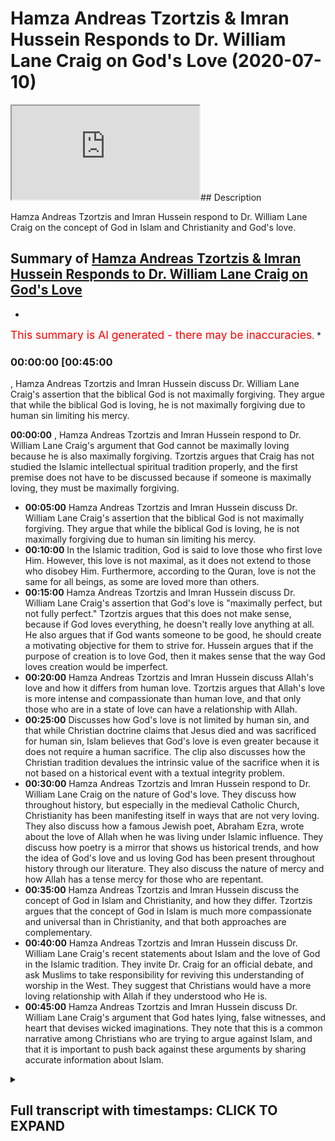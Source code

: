 # Hamza Andreas Tzortzis & Imran Hussein Responds to Dr. William Lane Craig on God's Love (2020-07-10)

<iframe loading='lazy' allow='autoplay' src='https://www.youtube.com/embed/rPvWFCdEOLU'></iframe>## Description

Hamza Andreas Tzortzis and Imran Hussein respond to Dr. William Lane Craig on the concept of God in Islam and Christianity and God's love.

## Summary of [Hamza Andreas Tzortzis & Imran Hussein Responds to Dr. William Lane Craig on God's Love](https://www.youtube.com/watch?v=rPvWFCdEOLU)

*

<span style="color:red; font-size:125%">This summary is AI generated - there may be inaccuracies</span>. [](/)*

### <a onclick="modifyYTiframeseektime('2700')">00:00:00 [00:45:00</a>

, Hamza Andreas Tzortzis and Imran Hussein discuss Dr. William Lane Craig's assertion that the biblical God is not maximally forgiving. They argue that while the biblical God is loving, he is not maximally forgiving due to human sin limiting his mercy.

**<a onclick="modifyYTiframeseektime('0')">00:00:00</a>** , Hamza Andreas Tzortzis and Imran Hussein respond to Dr. William Lane Craig's argument that God cannot be maximally loving because he is also maximally forgiving. Tzortzis argues that Craig has not studied the Islamic intellectual spiritual tradition properly, and the first premise does not have to be discussed because if someone is maximally loving, they must be maximally forgiving.

* **<a onclick="modifyYTiframeseektime('300')">00:05:00</a>** Hamza Andreas Tzortzis and Imran Hussein discuss Dr. William Lane Craig's assertion that the biblical God is not maximally forgiving. They argue that while the biblical God is loving, he is not maximally forgiving due to human sin limiting his mercy.
* **<a onclick="modifyYTiframeseektime('600')">00:10:00</a>** In the Islamic tradition, God is said to love those who first love Him. However, this love is not maximal, as it does not extend to those who disobey Him. Furthermore, according to the Quran, love is not the same for all beings, as some are loved more than others.
* **<a onclick="modifyYTiframeseektime('900')">00:15:00</a>**  Hamza Andreas Tzortzis and Imran Hussein discuss Dr. William Lane Craig's assertion that God's love is "maximally perfect, but not fully perfect." Tzortzis argues that this does not make sense, because if God loves everything, he doesn't really love anything at all. He also argues that if God wants someone to be good, he should create a motivating objective for them to strive for. Hussein argues that if the purpose of creation is to love God, then it makes sense that the way God loves creation would be imperfect.
* **<a onclick="modifyYTiframeseektime('1200')">00:20:00</a>** Hamza Andreas Tzortzis and Imran Hussein discuss Allah's love and how it differs from human love. Tzortzis argues that Allah's love is more intense and compassionate than human love, and that only those who are in a state of love can have a relationship with Allah.
* **<a onclick="modifyYTiframeseektime('1500')">00:25:00</a>** Discusses how God's love is not limited by human sin, and that while Christian doctrine claims that Jesus died and was sacrificed for human sin, Islam believes that God's love is even greater because it does not require a human sacrifice. The clip also discusses how the Christian tradition devalues the intrinsic value of the sacrifice when it is not based on a historical event with a textual integrity problem.
* **<a onclick="modifyYTiframeseektime('1800')">00:30:00</a>** Hamza Andreas Tzortzis and Imran Hussein respond to Dr. William Lane Craig on the nature of God's love. They discuss how throughout history, but especially in the medieval Catholic Church, Christianity has been manifesting itself in ways that are not very loving. They also discuss how a famous Jewish poet, Abraham Ezra, wrote about the love of Allah when he was living under Islamic influence. They discuss how poetry is a mirror that shows us historical trends, and how the idea of God's love and us loving God has been present throughout history through our literature. They also discuss the nature of mercy and how Allah has a tense mercy for those who are repentant.
* **<a onclick="modifyYTiframeseektime('2100')">00:35:00</a>** Hamza Andreas Tzortzis and Imran Hussein discuss the concept of God in Islam and Christianity, and how they differ. Tzortzis argues that the concept of God in Islam is much more compassionate and universal than in Christianity, and that both approaches are complementary.
* **<a onclick="modifyYTiframeseektime('2400')">00:40:00</a>** Hamza Andreas Tzortzis and Imran Hussein discuss Dr. William Lane Craig's recent statements about Islam and the love of God in the Islamic tradition. They invite Dr. Craig for an official debate, and ask Muslims to take responsibility for reviving this understanding of worship in the West. They suggest that Christians would have a more loving relationship with Allah if they understood who He is.
* **<a onclick="modifyYTiframeseektime('2700')">00:45:00</a>** Hamza Andreas Tzortzis and Imran Hussein discuss Dr. William Lane Craig's argument that God hates lying, false witnesses, and heart that devises wicked imaginations. They note that this is a common narrative among Christians who are trying to argue against Islam, and that it is important to push back against these arguments by sharing accurate information about Islam.

<details><summary><h2>Full transcript with timestamps: CLICK TO EXPAND</h2></summary>

<a onclick="modifyYTiframeseektime('1)')">0:00:01 assalamo alaikom brothers and sisters</a>
<a onclick="modifyYTiframeseektime('4)')">0:00:04 and friends welcome to a another</a>
<a onclick="modifyYTiframeseektime('6)')">0:00:06 livestream this one is gonna be a very</a>
<a onclick="modifyYTiframeseektime('9)')">0:00:09 very interesting one today I'm being</a>
<a onclick="modifyYTiframeseektime('10)')">0:00:10 joined by a ha brother Hamza so now I</a>
<a onclick="modifyYTiframeseektime('12)')">0:00:12 can bro well I like my lucky briquette</a>
<a onclick="modifyYTiframeseektime('15)')">0:00:15 how are you</a>
<a onclick="modifyYTiframeseektime('16)')">0:00:16 alhamdulillah well I cannot complain</a>
<a onclick="modifyYTiframeseektime('20)')">0:00:20 ever grateful to allah subhanaw taala</a>
<a onclick="modifyYTiframeseektime('23)')">0:00:23 yourself hum that I brought very very</a>
<a onclick="modifyYTiframeseektime('25)')">0:00:25 good and very excited as well bro this</a>
<a onclick="modifyYTiframeseektime('27)')">0:00:27 is gonna be a very important livestream</a>
<a onclick="modifyYTiframeseektime('28)')">0:00:28 and the reason is ro because you know</a>
<a onclick="modifyYTiframeseektime('32)')">0:00:32 throughout history Christian</a>
<a onclick="modifyYTiframeseektime('33)')">0:00:33 missionaries have made a a objective and</a>
<a onclick="modifyYTiframeseektime('36)')">0:00:36 goal of their lives to misrepresent</a>
<a onclick="modifyYTiframeseektime('38)')">0:00:38 Islam through through poor translations</a>
<a onclick="modifyYTiframeseektime('41)')">0:00:41 of the Quran</a>
<a onclick="modifyYTiframeseektime('41)')">0:00:41 you know misrepresenting send concepts</a>
<a onclick="modifyYTiframeseektime('44)')">0:00:44 and ideas about the Deen and now we find</a>
<a onclick="modifyYTiframeseektime('46)')">0:00:46 individuals even today in the 21st</a>
<a onclick="modifyYTiframeseektime('48)')">0:00:48 century respected individuals professors</a>
<a onclick="modifyYTiframeseektime('51)')">0:00:51 who are again misrepresenting some core</a>
<a onclick="modifyYTiframeseektime('53)')">0:00:53 fundamentals of Islam just to paint that</a>
<a onclick="modifyYTiframeseektime('56)')">0:00:56 negative perception now in particular</a>
<a onclick="modifyYTiframeseektime('58)')">0:00:58 what we're going to be discussing today</a>
<a onclick="modifyYTiframeseektime('60)')">0:01:00 is a clip by dr. William Lane Craig</a>
<a onclick="modifyYTiframeseektime('63)')">0:01:03 which has been circulating again I you</a>
<a onclick="modifyYTiframeseektime('65)')">0:01:05 remind actually told me was quite an old</a>
<a onclick="modifyYTiframeseektime('67)')">0:01:07 clip that was there a few years ago but</a>
<a onclick="modifyYTiframeseektime('69)')">0:01:09 it's been recirculating again where he</a>
<a onclick="modifyYTiframeseektime('72)')">0:01:12 speaks about Allah and he speaks about</a>
<a onclick="modifyYTiframeseektime('75)')">0:01:15 the love of allah mentioned in the quran</a>
<a onclick="modifyYTiframeseektime('77)')">0:01:17 and compares it to the love of god in</a>
<a onclick="modifyYTiframeseektime('80)')">0:01:20 christianity now we're gonna go through</a>
<a onclick="modifyYTiframeseektime('82)')">0:01:22 the whole clip and we're gonna break it</a>
<a onclick="modifyYTiframeseektime('84)')">0:01:24 down in a second and we're gonna get</a>
<a onclick="modifyYTiframeseektime('85)')">0:01:25 your thoughts on it and highlight why</a>
<a onclick="modifyYTiframeseektime('87)')">0:01:27 Craig's view is incorrect it's either</a>
<a onclick="modifyYTiframeseektime('90)')">0:01:30 that he hasn't read the Quran or</a>
<a onclick="modifyYTiframeseektime('91)')">0:01:31 understood it properly or it's he's it's</a>
<a onclick="modifyYTiframeseektime('93)')">0:01:33 it's that he's deliberately</a>
<a onclick="modifyYTiframeseektime('95)')">0:01:35 misrepresenting whichever the of the</a>
<a onclick="modifyYTiframeseektime('96)')">0:01:36 Torah is we're not gonna make that we're</a>
<a onclick="modifyYTiframeseektime('98)')">0:01:38 not gonna make that judgment but we're</a>
<a onclick="modifyYTiframeseektime('99)')">0:01:39 gonna put the facts on the table for</a>
<a onclick="modifyYTiframeseektime('101)')">0:01:41 people to see for themselves in Shaba</a>
<a onclick="modifyYTiframeseektime('102)')">0:01:42 but before we do that hamza</a>
<a onclick="modifyYTiframeseektime('104)')">0:01:44 why don't you give us a summary bro of</a>
<a onclick="modifyYTiframeseektime('106)')">0:01:46 what we're going to be discussing yeah</a>
<a onclick="modifyYTiframeseektime('109)')">0:01:49 before I do that I would like to</a>
<a onclick="modifyYTiframeseektime('110)')">0:01:50 basically say that you know we have to</a>
<a onclick="modifyYTiframeseektime('113)')">0:01:53 have some form of intellectual humility</a>
<a onclick="modifyYTiframeseektime('115)')">0:01:55 in gratitude as well at the same time</a>
<a onclick="modifyYTiframeseektime('117)')">0:01:57 because dr. woody named Craig has been</a>
<a onclick="modifyYTiframeseektime('119)')">0:01:59 responsible for reviving powerful</a>
<a onclick="modifyYTiframeseektime('124)')">0:02:04 Islamic philosophy core arguments for</a>
<a onclick="modifyYTiframeseektime('126)')">0:02:06 the existence of God and I personally</a>
<a onclick="modifyYTiframeseektime('129)')">0:02:09 have benefited a lot from his work</a>
<a onclick="modifyYTiframeseektime('133)')">0:02:13 and he is referenced in my book the</a>
<a onclick="modifyYTiframeseektime('136)')">0:02:16 divine reality and for that we should</a>
<a onclick="modifyYTiframeseektime('140)')">0:02:20 show some form of intellectual humility</a>
<a onclick="modifyYTiframeseektime('142)')">0:02:22 and also gratitude notwithstanding it's</a>
<a onclick="modifyYTiframeseektime('148)')">0:02:28 very important to highlight very</a>
<a onclick="modifyYTiframeseektime('151)')">0:02:31 carefully that I remember dr. William</a>
<a onclick="modifyYTiframeseektime('155)')">0:02:35 named Craig</a>
<a onclick="modifyYTiframeseektime('156)')">0:02:36 mentioning the concept of God in Islam</a>
<a onclick="modifyYTiframeseektime('158)')">0:02:38 and Christianity I think 12 years ago</a>
<a onclick="modifyYTiframeseektime('162)')">0:02:42 and it struck me and I've always wanted</a>
<a onclick="modifyYTiframeseektime('165)')">0:02:45 to respond in some way and alhamdulillah</a>
<a onclick="modifyYTiframeseektime('169)')">0:02:49 you gave me this opportunity and may</a>
<a onclick="modifyYTiframeseektime('171)')">0:02:51 Allah bless you and we can do this</a>
<a onclick="modifyYTiframeseektime('173)')">0:02:53 together and the first thing I like to</a>
<a onclick="modifyYTiframeseektime('176)')">0:02:56 say is dr. William Lane Craig has</a>
<a onclick="modifyYTiframeseektime('180)')">0:03:00 obviously not studied the Islamic</a>
<a onclick="modifyYTiframeseektime('182)')">0:03:02 intellectual spiritual tradition</a>
<a onclick="modifyYTiframeseektime('183)')">0:03:03 properly he hasn't gone into the</a>
<a onclick="modifyYTiframeseektime('187)')">0:03:07 toughest year the exegetical works of</a>
<a onclick="modifyYTiframeseektime('189)')">0:03:09 the verses that he is referring to he in</a>
<a onclick="modifyYTiframeseektime('193)')">0:03:13 my view hasn't studied the moment of</a>
<a onclick="modifyYTiframeseektime('196)')">0:03:16 classical creeds and the commentaries</a>
<a onclick="modifyYTiframeseektime('200)')">0:03:20 associated with them concerning the</a>
<a onclick="modifyYTiframeseektime('203)')">0:03:23 conception of the divine reality in</a>
<a onclick="modifyYTiframeseektime('205)')">0:03:25 Islam and this is problematic because</a>
<a onclick="modifyYTiframeseektime('211)')">0:03:31 he's been willing to be very nuanced and</a>
<a onclick="modifyYTiframeseektime('215)')">0:03:35 philosophical when it comes to</a>
<a onclick="modifyYTiframeseektime('217)')">0:03:37 philosophical ideas existential ideas</a>
<a onclick="modifyYTiframeseektime('220)')">0:03:40 Theo philosophical ideas but when it</a>
<a onclick="modifyYTiframeseektime('223)')">0:03:43 comes to the divine in the Islamic</a>
<a onclick="modifyYTiframeseektime('224)')">0:03:44 tradition</a>
<a onclick="modifyYTiframeseektime('226)')">0:03:46 he basically regurgitates a form of</a>
<a onclick="modifyYTiframeseektime('232)')">0:03:52 narrative that echoes someone who's been</a>
<a onclick="modifyYTiframeseektime('235)')">0:03:55 on Google and does some basic searches</a>
<a onclick="modifyYTiframeseektime('237)')">0:03:57 and this has to change and hopefully by</a>
<a onclick="modifyYTiframeseektime('241)')">0:04:01 the end of this video it would evoke</a>
<a onclick="modifyYTiframeseektime('244)')">0:04:04 something within him to engage</a>
<a onclick="modifyYTiframeseektime('245)')">0:04:05 positively with the Islamic intellectual</a>
<a onclick="modifyYTiframeseektime('248)')">0:04:08 spiritual tradition and hopefully engage</a>
<a onclick="modifyYTiframeseektime('249)')">0:04:09 with us in order for us to have a</a>
<a onclick="modifyYTiframeseektime('251)')">0:04:11 discussion on this topic so the thing I</a>
<a onclick="modifyYTiframeseektime('254)')">0:04:14 really want to say is this there is an</a>
<a onclick="modifyYTiframeseektime('257)')">0:04:17 argument against dr. Craig's argument</a>
<a onclick="modifyYTiframeseektime('260)')">0:04:20 and it's based on three premises two</a>
<a onclick="modifyYTiframeseektime('264)')">0:04:24 premises and the conclusion number one</a>
<a onclick="modifyYTiframeseektime('267)')">0:04:27 for God to be maximally loving he has to</a>
<a onclick="modifyYTiframeseektime('272)')">0:04:32 be maximally forgiving number two the</a>
<a onclick="modifyYTiframeseektime('276)')">0:04:36 biblical God is not maximally forgiving</a>
<a onclick="modifyYTiframeseektime('280)')">0:04:40 3 therefore the biblical God is not</a>
<a onclick="modifyYTiframeseektime('285)')">0:04:45 maximally loving and we're gonna unpack</a>
<a onclick="modifyYTiframeseektime('288)')">0:04:48 this I think the first premise doesn't</a>
<a onclick="modifyYTiframeseektime('289)')">0:04:49 have to be discussed because if someone</a>
<a onclick="modifyYTiframeseektime('291)')">0:04:51 is maxima loving they have to be</a>
<a onclick="modifyYTiframeseektime('293)')">0:04:53 maximally forgiving repeat those three</a>
<a onclick="modifyYTiframeseektime('295)')">0:04:55 again just so everyone's on this yes so</a>
<a onclick="modifyYTiframeseektime('297)')">0:04:57 premise number 1 for good to be</a>
<a onclick="modifyYTiframeseektime('300)')">0:05:00 maximally loving it Intel so he has to</a>
<a onclick="modifyYTiframeseektime('304)')">0:05:04 be maximally forgiving and this is not a</a>
<a onclick="modifyYTiframeseektime('307)')">0:05:07 controversial premise because</a>
<a onclick="modifyYTiframeseektime('309)')">0:05:09 forgiveness is the language of love</a>
<a onclick="modifyYTiframeseektime('311)')">0:05:11 number 2 and this is the controversial</a>
<a onclick="modifyYTiframeseektime('314)')">0:05:14 premise the biblical God according to</a>
<a onclick="modifyYTiframeseektime('318)')">0:05:18 William Lane Craig is not maximally</a>
<a onclick="modifyYTiframeseektime('320)')">0:05:20 forgiving number 3 therefore the</a>
<a onclick="modifyYTiframeseektime('323)')">0:05:23 biblical God is not maximally loving now</a>
<a onclick="modifyYTiframeseektime('325)')">0:05:25 why why is the biblical God not maxima</a>
<a onclick="modifyYTiframeseektime('328)')">0:05:28 loving so not maximally forgiving and</a>
<a onclick="modifyYTiframeseektime('331)')">0:05:31 therefore he's not maxima loving it's</a>
<a onclick="modifyYTiframeseektime('333)')">0:05:33 very simple number 1</a>
<a onclick="modifyYTiframeseektime('335)')">0:05:35 God's love according to a biblical</a>
<a onclick="modifyYTiframeseektime('337)')">0:05:37 narrative is rooted in suffering God's</a>
<a onclick="modifyYTiframeseektime('341)')">0:05:41 love in a biblical narrative is rooted</a>
<a onclick="modifyYTiframeseektime('344)')">0:05:44 in forgiving humanity outside of the</a>
<a onclick="modifyYTiframeseektime('347)')">0:05:47 relation all with human being in the</a>
<a onclick="modifyYTiframeseektime('350)')">0:05:50 divine and it's based on an event that</a>
<a onclick="modifyYTiframeseektime('353)')">0:05:53 supposedly had to happen and not only</a>
<a onclick="modifyYTiframeseektime('357)')">0:05:57 that is based on you accepting the event</a>
<a onclick="modifyYTiframeseektime('360)')">0:06:00 actually happened it's not rooted in</a>
<a onclick="modifyYTiframeseektime('362)')">0:06:02 your relation to the divine your heart</a>
<a onclick="modifyYTiframeseektime('364)')">0:06:04 being sincere in asking forgiveness to</a>
<a onclick="modifyYTiframeseektime('366)')">0:06:06 the divine construct construct</a>
<a onclick="modifyYTiframeseektime('369)')">0:06:09 contrastingly the islamic conception is</a>
<a onclick="modifyYTiframeseektime('373)')">0:06:13 based on maximum forgiveness because we</a>
<a onclick="modifyYTiframeseektime('376)')">0:06:16 just takes a human heart to repent to</a>
<a onclick="modifyYTiframeseektime('380)')">0:06:20 the divine and this is why in the</a>
<a onclick="modifyYTiframeseektime('382)')">0:06:22 Christian tradition because of John 3:16</a>
<a onclick="modifyYTiframeseektime('385)')">0:06:25 because of the sacrifice and the</a>
<a onclick="modifyYTiframeseektime('387)')">0:06:27 atonement what the biblical narrative is</a>
<a onclick="modifyYTiframeseektime('391)')">0:06:31 saying it's saying that human sin</a>
<a onclick="modifyYTiframeseektime('396)')">0:06:36 límites God's mercy so from</a>
<a onclick="modifyYTiframeseektime('400)')">0:06:40 this point of view William Lane Craig I</a>
<a onclick="modifyYTiframeseektime('403)')">0:06:43 think he's basically being a little bit</a>
<a onclick="modifyYTiframeseektime('405)')">0:06:45 of a surfaced here because if you really</a>
<a onclick="modifyYTiframeseektime('409)')">0:06:49 understand the Christian doctrine then</a>
<a onclick="modifyYTiframeseektime('411)')">0:06:51 you have to admit that God is not Max</a>
<a onclick="modifyYTiframeseektime('413)')">0:06:53 and me forgiving if it's not if he's not</a>
<a onclick="modifyYTiframeseektime('415)')">0:06:55 maximally forgiving then how can he be</a>
<a onclick="modifyYTiframeseektime('417)')">0:06:57 maximally loving because to be maximally</a>
<a onclick="modifyYTiframeseektime('421)')">0:07:01 loving and tells maximum forgiveness as</a>
<a onclick="modifyYTiframeseektime('424)')">0:07:04 well so that's the summary of what we're</a>
<a onclick="modifyYTiframeseektime('427)')">0:07:07 gonna be talking about Wars gonna be</a>
<a onclick="modifyYTiframeseektime('429)')">0:07:09 talking about the fact that actually</a>
<a onclick="modifyYTiframeseektime('430)')">0:07:10 have you not read that Allah says about</a>
<a onclick="modifyYTiframeseektime('433)')">0:07:13 himself that he is alwa dude he is there</a>
<a onclick="modifyYTiframeseektime('436)')">0:07:16 loving that's one of his names which</a>
<a onclick="modifyYTiframeseektime('438)')">0:07:18 comes from the Arabic Arabic word would</a>
<a onclick="modifyYTiframeseektime('439)')">0:07:19 which means a loving that is giving he's</a>
<a onclick="modifyYTiframeseektime('441)')">0:07:21 excessively loving his love is so pure</a>
<a onclick="modifyYTiframeseektime('444)')">0:07:24 and so maximal that is even greater than</a>
<a onclick="modifyYTiframeseektime('447)')">0:07:27 any form of love you can imagine in in a</a>
<a onclick="modifyYTiframeseektime('450)')">0:07:30 worldly sense even a mother's love</a>
<a onclick="modifyYTiframeseektime('452)')">0:07:32 because a mother she needs to love God</a>
<a onclick="modifyYTiframeseektime('455)')">0:07:35 doesn't need anything yet he loves he</a>
<a onclick="modifyYTiframeseektime('457)')">0:07:37 met her how pure and maximal his love is</a>
<a onclick="modifyYTiframeseektime('460)')">0:07:40 so have you know read that God is loving</a>
<a onclick="modifyYTiframeseektime('463)')">0:07:43 have you not read that Allah is all</a>
<a onclick="modifyYTiframeseektime('465)')">0:07:45 right man</a>
<a onclick="modifyYTiframeseektime('465)')">0:07:45 and which means the merciful now</a>
<a onclick="modifyYTiframeseektime('469)')">0:07:49 interestingly from a linguistic point of</a>
<a onclick="modifyYTiframeseektime('471)')">0:07:51 view Iraq my indicates and very intense</a>
<a onclick="modifyYTiframeseektime('473)')">0:07:53 loving mercy a boiling over type of</a>
<a onclick="modifyYTiframeseektime('477)')">0:07:57 messy and immediate mercy a mercy that</a>
<a onclick="modifyYTiframeseektime('479)')">0:07:59 so powerful that no one could stop and</a>
<a onclick="modifyYTiframeseektime('481)')">0:08:01 Allah says that his mercy encompasses</a>
<a onclick="modifyYTiframeseektime('483)')">0:08:03 everything the sinner the evildoer the</a>
<a onclick="modifyYTiframeseektime('488)')">0:08:08 believer the non-believer allows intense</a>
<a onclick="modifyYTiframeseektime('492)')">0:08:12 mercy and mercy in English language is</a>
<a onclick="modifyYTiframeseektime('494)')">0:08:14 the synonym for love encompasses</a>
<a onclick="modifyYTiframeseektime('496)')">0:08:16 everything so why are you</a>
<a onclick="modifyYTiframeseektime('500)')">0:08:20 misrepresenting the Islamic tradition</a>
<a onclick="modifyYTiframeseektime('503)')">0:08:23 because there are different levels of</a>
<a onclick="modifyYTiframeseektime('505)')">0:08:25 love in the Islamic tradition different</a>
<a onclick="modifyYTiframeseektime('507)')">0:08:27 levels of mercy you have Rama you have a</a>
<a onclick="modifyYTiframeseektime('510)')">0:08:30 Rahim you have Mazda you have all of</a>
<a onclick="modifyYTiframeseektime('513)')">0:08:33 these different levels and they have</a>
<a onclick="modifyYTiframeseektime('515)')">0:08:35 specific understandings anyone who</a>
<a onclick="modifyYTiframeseektime('517)')">0:08:37 studied the Islamic tradition would have</a>
<a onclick="modifyYTiframeseektime('519)')">0:08:39 known this right so you can't say good</a>
<a onclick="modifyYTiframeseektime('523)')">0:08:43 God is not his His mercy is not</a>
<a onclick="modifyYTiframeseektime('526)')">0:08:46 universal his mercy is what would he say</a>
<a onclick="modifyYTiframeseektime('531)')">0:08:51 impartial and his mercies</a>
<a onclick="modifyYTiframeseektime('533)')">0:08:53 a conditional that's not true because</a>
<a onclick="modifyYTiframeseektime('537)')">0:08:57 Allah says his intense mercy is</a>
<a onclick="modifyYTiframeseektime('539)')">0:08:59 impartial because this for everybody is</a>
<a onclick="modifyYTiframeseektime('542)')">0:09:02 universal encompasses everything and</a>
<a onclick="modifyYTiframeseektime('544)')">0:09:04 it's also unconditional Allah is</a>
<a onclick="modifyYTiframeseektime('546)')">0:09:06 merciful to you even if you disobey him</a>
<a onclick="modifyYTiframeseektime('549)')">0:09:09 and as I said mercy is a cinnamon</a>
<a onclick="modifyYTiframeseektime('551)')">0:09:11 synonym for love in the Islamic</a>
<a onclick="modifyYTiframeseektime('553)')">0:09:13 tradition so this is the kind of summary</a>
<a onclick="modifyYTiframeseektime('555)')">0:09:15 of the things that we want to talk about</a>
<a onclick="modifyYTiframeseektime('556)')">0:09:16 money</a>
<a onclick="modifyYTiframeseektime('557)')">0:09:17 he actually overlooks this you know he's</a>
<a onclick="modifyYTiframeseektime('559)')">0:09:19 just referring to well let's just</a>
<a onclick="modifyYTiframeseektime('561)')">0:09:21 peeking about okay he loves so-and-so he</a>
<a onclick="modifyYTiframeseektime('563)')">0:09:23 doesn't love so-and-so the Quran and he</a>
<a onclick="modifyYTiframeseektime('564)')">0:09:24 completely neglects the aspect of mercy</a>
<a onclick="modifyYTiframeseektime('566)')">0:09:26 and our mercy Intel's love it's a part</a>
<a onclick="modifyYTiframeseektime('568)')">0:09:28 of love like you said and and what we're</a>
<a onclick="modifyYTiframeseektime('570)')">0:09:30 gonna see as we discuss this bro is that</a>
<a onclick="modifyYTiframeseektime('572)')">0:09:32 beautiful balance between the love and</a>
<a onclick="modifyYTiframeseektime('573)')">0:09:33 mercy of Allah which works in such a</a>
<a onclick="modifyYTiframeseektime('575)')">0:09:35 magnificent imperfect way from the</a>
<a onclick="modifyYTiframeseektime('578)')">0:09:38 perspective of what this life is all</a>
<a onclick="modifyYTiframeseektime('579)')">0:09:39 about we're gonna see this to it and</a>
<a onclick="modifyYTiframeseektime('581)')">0:09:41 it's it's and if anything we're gonna</a>
<a onclick="modifyYTiframeseektime('582)')">0:09:42 see how the conception of love and mercy</a>
<a onclick="modifyYTiframeseektime('584)')">0:09:44 of Allah in Islam in a and it being in</a>
<a onclick="modifyYTiframeseektime('588)')">0:09:48 line with the objective Allah created</a>
<a onclick="modifyYTiframeseektime('589)')">0:09:49 reality for is perfect it's a completely</a>
<a onclick="modifyYTiframeseektime('592)')">0:09:52 coherent span la one thing of an</a>
<a onclick="modifyYTiframeseektime('594)')">0:09:54 original isn't it very interesting that</a>
<a onclick="modifyYTiframeseektime('596)')">0:09:56 you know is it is it maximum law to</a>
<a onclick="modifyYTiframeseektime('600)')">0:10:00 create human beings with inherits in</a>
<a onclick="modifyYTiframeseektime('603)')">0:10:03 whereas human beings in Islamic</a>
<a onclick="modifyYTiframeseektime('605)')">0:10:05 tradition they're created with inherent</a>
<a onclick="modifyYTiframeseektime('608)')">0:10:08 goodness</a>
<a onclick="modifyYTiframeseektime('608)')">0:10:08 based on the Fatah I mean case closed</a>
<a onclick="modifyYTiframeseektime('611)')">0:10:11 that's like a philosophical mic drop</a>
<a onclick="modifyYTiframeseektime('613)')">0:10:13 right there yeah your conception the</a>
<a onclick="modifyYTiframeseektime('615)')">0:10:15 divine has already put a distance</a>
<a onclick="modifyYTiframeseektime('618)')">0:10:18 between humanity and the divine because</a>
<a onclick="modifyYTiframeseektime('620)')">0:10:20 of sin because the wages of sin is death</a>
<a onclick="modifyYTiframeseektime('622)')">0:10:22 right God is holy according to the the</a>
<a onclick="modifyYTiframeseektime('624)')">0:10:24 Christian tradition that's why you need</a>
<a onclick="modifyYTiframeseektime('626)')">0:10:26 an external type of sacrifice this is</a>
<a onclick="modifyYTiframeseektime('628)')">0:10:28 not the Islamic tradition you don't need</a>
<a onclick="modifyYTiframeseektime('631)')">0:10:31 that you are yo your board into goodness</a>
<a onclick="modifyYTiframeseektime('634)')">0:10:34 not into inherent evil inherent sin so</a>
<a onclick="modifyYTiframeseektime('638)')">0:10:38 from this point of view just on that</a>
<a onclick="modifyYTiframeseektime('640)')">0:10:40 perspective what is more loving like God</a>
<a onclick="modifyYTiframeseektime('644)')">0:10:44 is making it harder for everybody also</a>
<a onclick="modifyYTiframeseektime('646)')">0:10:46 going to the biblical narratives that</a>
<a onclick="modifyYTiframeseektime('648)')">0:10:48 know only you're gonna be created be</a>
<a onclick="modifyYTiframeseektime('649)')">0:10:49 gonna be created distant from me</a>
<a onclick="modifyYTiframeseektime('651)')">0:10:51 inherently you're gonna have sin which</a>
<a onclick="modifyYTiframeseektime('654)')">0:10:54 distance which distance the human being</a>
<a onclick="modifyYTiframeseektime('657)')">0:10:57 from the divine but Allah he creates the</a>
<a onclick="modifyYTiframeseektime('659)')">0:10:59 human being in goodness which we call</a>
<a onclick="modifyYTiframeseektime('662)')">0:11:02 the rather innate disposition that is</a>
<a onclick="modifyYTiframeseektime('664)')">0:11:04 based on proto knowledge that has proton</a>
<a onclick="modifyYTiframeseektime('666)')">0:11:06 on it with</a>
<a onclick="modifyYTiframeseektime('667)')">0:11:07 which is good as reality is worthy of</a>
<a onclick="modifyYTiframeseektime('668)')">0:11:08 worship and we have a basic level of</a>
<a onclick="modifyYTiframeseektime('670)')">0:11:10 goodness</a>
<a onclick="modifyYTiframeseektime('671)')">0:11:11 Chrissie so broad before I proceed let</a>
<a onclick="modifyYTiframeseektime('673)')">0:11:13 me clarify some through the audience</a>
<a onclick="modifyYTiframeseektime('674)')">0:11:14 some people have had an objection with</a>
<a onclick="modifyYTiframeseektime('677)')">0:11:17 me titling the video Hamza sources</a>
<a onclick="modifyYTiframeseektime('678)')">0:11:18 versus William Lane Craig now I didn't</a>
<a onclick="modifyYTiframeseektime('681)')">0:11:21 say it was a debate obviously I wanted</a>
<a onclick="modifyYTiframeseektime('683)')">0:11:23 to make the title a bit spicy just so we</a>
<a onclick="modifyYTiframeseektime('685)')">0:11:25 can get the interest and inshallah this</a>
<a onclick="modifyYTiframeseektime('686)')">0:11:26 will lead to a proper discussion a</a>
<a onclick="modifyYTiframeseektime('689)')">0:11:29 face-to-face discussion between maybe</a>
<a onclick="modifyYTiframeseektime('691)')">0:11:31 Hamza and Willie in dr. William Lane</a>
<a onclick="modifyYTiframeseektime('693)')">0:11:33 Craig after this goes live in Sharla so</a>
<a onclick="modifyYTiframeseektime('696)')">0:11:36 yeah I try to clarify that I never said</a>
<a onclick="modifyYTiframeseektime('698)')">0:11:38 it was debate I did clarify on the</a>
<a onclick="modifyYTiframeseektime('699)')">0:11:39 community section of the page that this</a>
<a onclick="modifyYTiframeseektime('701)')">0:11:41 is a discussion it's a response is a</a>
<a onclick="modifyYTiframeseektime('702)')">0:11:42 reaction video so apologies to anyone</a>
<a onclick="modifyYTiframeseektime('704)')">0:11:44 that took the wrong end of the stick</a>
<a onclick="modifyYTiframeseektime('706)')">0:11:46 with in regards to the title but now</a>
<a onclick="modifyYTiframeseektime('708)')">0:11:48 inshallah let's continue let's play the</a>
<a onclick="modifyYTiframeseektime('710)')">0:11:50 clip bro you tell me what to stop and</a>
<a onclick="modifyYTiframeseektime('712)')">0:11:52 there will analyze each section as we go</a>
<a onclick="modifyYTiframeseektime('714)')">0:11:54 through is the concept of God in Islam</a>
<a onclick="modifyYTiframeseektime('729)')">0:12:09 the same as the concept of God in</a>
<a onclick="modifyYTiframeseektime('732)')">0:12:12 Christianity do we have the same</a>
<a onclick="modifyYTiframeseektime('735)')">0:12:15 understanding of God and there I argued</a>
<a onclick="modifyYTiframeseektime('738)')">0:12:18 that they are worlds apart that the</a>
<a onclick="modifyYTiframeseektime('741)')">0:12:21 concept of God and Islam and</a>
<a onclick="modifyYTiframeseektime('743)')">0:12:23 Christianity is very very different and</a>
<a onclick="modifyYTiframeseektime('745)')">0:12:25 one of the principal ways in which they</a>
<a onclick="modifyYTiframeseektime('748)')">0:12:28 are different is that the Muslim concept</a>
<a onclick="modifyYTiframeseektime('752)')">0:12:32 of God I believe is morally defective it</a>
<a onclick="modifyYTiframeseektime('756)')">0:12:36 is a morally defective vision of who God</a>
<a onclick="modifyYTiframeseektime('759)')">0:12:39 is as the greatest conceivable being a</a>
<a onclick="modifyYTiframeseektime('763)')">0:12:43 morally perfect being God must be all</a>
<a onclick="modifyYTiframeseektime('767)')">0:12:47 loving and this is exactly what the</a>
<a onclick="modifyYTiframeseektime('772)')">0:12:52 Bible teaches the Bible teaches that God</a>
<a onclick="modifyYTiframeseektime('774)')">0:12:54 loves sinners his love is impartial it</a>
<a onclick="modifyYTiframeseektime('778)')">0:12:58 is universal it is unconditional and</a>
<a onclick="modifyYTiframeseektime('781)')">0:13:01 this is a world of difference from the</a>
<a onclick="modifyYTiframeseektime('784)')">0:13:04 god of the Quran according to the Quran</a>
<a onclick="modifyYTiframeseektime('786)')">0:13:06 God does not love sinners he does not</a>
<a onclick="modifyYTiframeseektime('791)')">0:13:11 love unbelievers he is an enemy to</a>
<a onclick="modifyYTiframeseektime('794)')">0:13:14 unbelievers God in the Quran only loves</a>
<a onclick="modifyYTiframeseektime('798)')">0:13:18 those who first</a>
<a onclick="modifyYTiframeseektime('800)')">0:13:20 like him okay stop here okay yeah so as</a>
<a onclick="modifyYTiframeseektime('805)')">0:13:25 we said you know he basically</a>
<a onclick="modifyYTiframeseektime('808)')">0:13:28 misrepresents Allah in the Islamic</a>
<a onclick="modifyYTiframeseektime('811)')">0:13:31 tradition God in the Islamic tradition</a>
<a onclick="modifyYTiframeseektime('812)')">0:13:32 where he's basically saying that God</a>
<a onclick="modifyYTiframeseektime('815)')">0:13:35 doesn't love sinners he doesn't love</a>
<a onclick="modifyYTiframeseektime('818)')">0:13:38 those who you know disobey Him the</a>
<a onclick="modifyYTiframeseektime('820)')">0:13:40 wrongdoers now we have to understand</a>
<a onclick="modifyYTiframeseektime('822)')">0:13:42 what does he mean by love here because</a>
<a onclick="modifyYTiframeseektime('824)')">0:13:44 as we said mercy is also a synonym for</a>
<a onclick="modifyYTiframeseektime('827)')">0:13:47 love so does God have mercy for the</a>
<a onclick="modifyYTiframeseektime('830)')">0:13:50 disbelievers absolutely we mentioned</a>
<a onclick="modifyYTiframeseektime('832)')">0:13:52 this in the beginning Allah says his</a>
<a onclick="modifyYTiframeseektime('834)')">0:13:54 mercy encompasses everything does God</a>
<a onclick="modifyYTiframeseektime('836)')">0:13:56 have mercy for wrongdoers absolutely now</a>
<a onclick="modifyYTiframeseektime('838)')">0:13:58 but I also want to challenge his</a>
<a onclick="modifyYTiframeseektime('840)')">0:14:00 conception of love what type of love are</a>
<a onclick="modifyYTiframeseektime('843)')">0:14:03 you now talking about because there are</a>
<a onclick="modifyYTiframeseektime('845)')">0:14:05 different types of love the Islamic</a>
<a onclick="modifyYTiframeseektime('846)')">0:14:06 tradition is very new in stright we have</a>
<a onclick="modifyYTiframeseektime('850)')">0:14:10 many names meanings words for love and</a>
<a onclick="modifyYTiframeseektime('854)')">0:14:14 they have a particular reality now you</a>
<a onclick="modifyYTiframeseektime('857)')">0:14:17 know it's easy to use the English</a>
<a onclick="modifyYTiframeseektime('859)')">0:14:19 language they love or would you actually</a>
<a onclick="modifyYTiframeseektime('860)')">0:14:20 mean so I would I would actually ask him</a>
<a onclick="modifyYTiframeseektime('863)')">0:14:23 that question because I wait to think</a>
<a onclick="modifyYTiframeseektime('864)')">0:14:24 about this bro and I wrote this down on</a>
<a onclick="modifyYTiframeseektime('867)')">0:14:27 my phone just unlock the phone now is it</a>
<a onclick="modifyYTiframeseektime('870)')">0:14:30 maximal love to love everything the same</a>
<a onclick="modifyYTiframeseektime('874)')">0:14:34 that's the big question yes and this is</a>
<a onclick="modifyYTiframeseektime('877)')">0:14:37 the problem because it is not maximum</a>
<a onclick="modifyYTiframeseektime('880)')">0:14:40 loving to love everything the same can I</a>
<a onclick="modifyYTiframeseektime('882)')">0:14:42 love goodness the same way as I love</a>
<a onclick="modifyYTiframeseektime('885)')">0:14:45 badness evil hmm in actual fact would it</a>
<a onclick="modifyYTiframeseektime('889)')">0:14:49 be loving for me to love evil I mean</a>
<a onclick="modifyYTiframeseektime('892)')">0:14:52 listening all right so think about this</a>
<a onclick="modifyYTiframeseektime('895)')">0:14:55 but perfect love is to love goodness to</a>
<a onclick="modifyYTiframeseektime('899)')">0:14:59 love mercy to love kindness to love</a>
<a onclick="modifyYTiframeseektime('901)')">0:15:01 connecting with once creator to love</a>
<a onclick="modifyYTiframeseektime('903)')">0:15:03 peace and it follows that if you love</a>
<a onclick="modifyYTiframeseektime('907)')">0:15:07 something you have to hate its opposite</a>
<a onclick="modifyYTiframeseektime('909)')">0:15:09 hmm which means you have to hate evil</a>
<a onclick="modifyYTiframeseektime('912)')">0:15:12 you have to hate the opposition to love</a>
<a onclick="modifyYTiframeseektime('915)')">0:15:15 you have to have to hate malevolence you</a>
<a onclick="modifyYTiframeseektime('917)')">0:15:17 have to hate polytheism you have to hate</a>
<a onclick="modifyYTiframeseektime('919)')">0:15:19 chaos and destruction are you saying</a>
<a onclick="modifyYTiframeseektime('922)')">0:15:22 it's perfect maximal love to love that</a>
<a onclick="modifyYTiframeseektime('927)')">0:15:27 which is a barrier to love I mean this</a>
<a onclick="modifyYTiframeseektime('930)')">0:15:30 doesn't make sense because if if you</a>
<a onclick="modifyYTiframeseektime('932)')">0:15:32 love everything</a>
<a onclick="modifyYTiframeseektime('934)')">0:15:34 then you really don't love anything at</a>
<a onclick="modifyYTiframeseektime('935)')">0:15:35 all yet you you actually summarized the</a>
<a onclick="modifyYTiframeseektime('940)')">0:15:40 bed in the way we have summarized yes</a>
<a onclick="modifyYTiframeseektime('944)')">0:15:44 the second point is on terms like God</a>
<a onclick="modifyYTiframeseektime('946)')">0:15:46 doesn't love the sinner well what does</a>
<a onclick="modifyYTiframeseektime('947)')">0:15:47 that really mean doesn't mean God</a>
<a onclick="modifyYTiframeseektime('950)')">0:15:50 doesn't love the intruder human being</a>
<a onclick="modifyYTiframeseektime('952)')">0:15:52 what makes it human being the intrinsic</a>
<a onclick="modifyYTiframeseektime('954)')">0:15:54 value of the human being absolutely not</a>
<a onclick="modifyYTiframeseektime('956)')">0:15:56 what does Allah say about the human</a>
<a onclick="modifyYTiframeseektime('958)')">0:15:58 being he has a war he has a soul he has</a>
<a onclick="modifyYTiframeseektime('960)')">0:16:00 a fitrah and enough fitrah there is</a>
<a onclick="modifyYTiframeseektime('962)')">0:16:02 goodness that innate disposition has</a>
<a onclick="modifyYTiframeseektime('963)')">0:16:03 goodness does good hate that no let me</a>
<a onclick="modifyYTiframeseektime('967)')">0:16:07 tell what good doesn't like God doesn't</a>
<a onclick="modifyYTiframeseektime('970)')">0:16:10 like the way the human being has</a>
<a onclick="modifyYTiframeseektime('973)')">0:16:13 identity' identified themselves by</a>
<a onclick="modifyYTiframeseektime('975)')">0:16:15 virtue of their state of being</a>
<a onclick="modifyYTiframeseektime('977)')">0:16:17 philosophical but you have to understand</a>
<a onclick="modifyYTiframeseektime('980)')">0:16:20 this so good doesn't like how we've</a>
<a onclick="modifyYTiframeseektime('982)')">0:16:22 identified ourselves by virtue of our</a>
<a onclick="modifyYTiframeseektime('984)')">0:16:24 state of being</a>
<a onclick="modifyYTiframeseektime('985)')">0:16:25 meaning how we relate to ourselves how</a>
<a onclick="modifyYTiframeseektime('988)')">0:16:28 to relate to others and how we relate to</a>
<a onclick="modifyYTiframeseektime('990)')">0:16:30 the Creator so if my relation to myself</a>
<a onclick="modifyYTiframeseektime('993)')">0:16:33 and my relation to others and my</a>
<a onclick="modifyYTiframeseektime('995)')">0:16:35 relation to the Creator is not good is</a>
<a onclick="modifyYTiframeseektime('997)')">0:16:37 evil</a>
<a onclick="modifyYTiframeseektime('998)')">0:16:38 why would good like that that's not an</a>
<a onclick="modifyYTiframeseektime('1002)')">0:16:42 expression of match of maximal</a>
<a onclick="modifyYTiframeseektime('1003)')">0:16:43 perfection yes and even though God would</a>
<a onclick="modifyYTiframeseektime('1005)')">0:16:45 not love that he still has another type</a>
<a onclick="modifyYTiframeseektime('1008)')">0:16:48 of love if you like which is he still</a>
<a onclick="modifyYTiframeseektime('1010)')">0:16:50 has mercy for the one who relates to</a>
<a onclick="modifyYTiframeseektime('1012)')">0:16:52 himself relates to others and relates to</a>
<a onclick="modifyYTiframeseektime('1015)')">0:16:55 the divine in an evil way so this is a</a>
<a onclick="modifyYTiframeseektime('1017)')">0:16:57 new it discussion and wouldn't mean</a>
<a onclick="modifyYTiframeseektime('1021)')">0:17:01 Craig unfortunately to not get Islam Jui</a>
<a onclick="modifyYTiframeseektime('1024)')">0:17:04 justice especially since you know he's</a>
<a onclick="modifyYTiframeseektime('1027)')">0:17:07 grateful for the likes of Alan Mulally</a>
<a onclick="modifyYTiframeseektime('1029)')">0:17:09 the 11th century theologian and what</a>
<a onclick="modifyYTiframeseektime('1031)')">0:17:11 baffles me Habibi ya Rudy Iran what</a>
<a onclick="modifyYTiframeseektime('1034)')">0:17:14 baffles me alakazoo Lee himself hero his</a>
<a onclick="modifyYTiframeseektime('1037)')">0:17:17 idea his compendium sre his a revival of</a>
<a onclick="modifyYTiframeseektime('1041)')">0:17:21 the religious Sciences in the 36 vol</a>
<a onclick="modifyYTiframeseektime('1044)')">0:17:24 what does he write about he writes about</a>
<a onclick="modifyYTiframeseektime('1047)')">0:17:27 Mahatma love intimacy contentment with</a>
<a onclick="modifyYTiframeseektime('1052)')">0:17:32 Allah subhana WA Ta'ala and that book he</a>
<a onclick="modifyYTiframeseektime('1055)')">0:17:35 talks about he affirms Allah is and</a>
<a onclick="modifyYTiframeseektime('1057)')">0:17:37 wudood he is loving and he loves and</a>
<a onclick="modifyYTiframeseektime('1059)')">0:17:39 they can be a loving relationship</a>
<a onclick="modifyYTiframeseektime('1060)')">0:17:40 between creation and the Creator that's</a>
<a onclick="modifyYTiframeseektime('1065)')">0:17:45 his own teacher William</a>
<a onclick="modifyYTiframeseektime('1068)')">0:17:48 teacher alaa ghazzal ii wrote about this</a>
<a onclick="modifyYTiframeseektime('1071)')">0:17:51 you didn't have to go too far to</a>
<a onclick="modifyYTiframeseektime('1073)')">0:17:53 understand that Allah is Allah dude</a>
<a onclick="modifyYTiframeseektime('1074)')">0:17:54 they're loving and he says that his</a>
<a onclick="modifyYTiframeseektime('1077)')">0:17:57 mercy encompasses everything so from</a>
<a onclick="modifyYTiframeseektime('1080)')">0:18:00 that point of view I would even say that</a>
<a onclick="modifyYTiframeseektime('1083)')">0:18:03 the way his understanding God's love is</a>
<a onclick="modifyYTiframeseektime('1085)')">0:18:05 not maximally perfect hmm is he</a>
<a onclick="modifyYTiframeseektime('1088)')">0:18:08 absolutely bro and just let me just I</a>
<a onclick="modifyYTiframeseektime('1090)')">0:18:10 guess paint that easily and in a</a>
<a onclick="modifyYTiframeseektime('1092)')">0:18:12 slightly different way so we can really</a>
<a onclick="modifyYTiframeseektime('1093)')">0:18:13 get the point across the people it's</a>
<a onclick="modifyYTiframeseektime('1095)')">0:18:15 like it's what we're saying is from the</a>
<a onclick="modifyYTiframeseektime('1097)')">0:18:17 Islamic perspective or Lazcano dollars</a>
<a onclick="modifyYTiframeseektime('1098)')">0:18:18 maximally perfect love is in line with</a>
<a onclick="modifyYTiframeseektime('1100)')">0:18:20 his name's and attributes number one and</a>
<a onclick="modifyYTiframeseektime('1102)')">0:18:22 number two it's in line with the</a>
<a onclick="modifyYTiframeseektime('1104)')">0:18:24 objective that is created this world for</a>
<a onclick="modifyYTiframeseektime('1106)')">0:18:26 Allah tells us for example in surah mulk</a>
<a onclick="modifyYTiframeseektime('1108)')">0:18:28 that he created life and death to test</a>
<a onclick="modifyYTiframeseektime('1110)')">0:18:30 which of us is best in deeds therefore</a>
<a onclick="modifyYTiframeseektime('1112)')">0:18:32 God has created us in this world he's</a>
<a onclick="modifyYTiframeseektime('1113)')">0:18:33 made his agents with freewill and he</a>
<a onclick="modifyYTiframeseektime('1116)')">0:18:36 wants us to do good and stay away from</a>
<a onclick="modifyYTiframeseektime('1117)')">0:18:37 evil now if God has created us for that</a>
<a onclick="modifyYTiframeseektime('1120)')">0:18:40 reason then why would this very same God</a>
<a onclick="modifyYTiframeseektime('1122)')">0:18:42 with claiming is maximally perfect and</a>
<a onclick="modifyYTiframeseektime('1124)')">0:18:44 maximum loving at the same time express</a>
<a onclick="modifyYTiframeseektime('1127)')">0:18:47 his love to creation in a way which</a>
<a onclick="modifyYTiframeseektime('1129)')">0:18:49 undermines the whole project because if</a>
<a onclick="modifyYTiframeseektime('1131)')">0:18:51 he loves if he loves the sinner or the</a>
<a onclick="modifyYTiframeseektime('1134)')">0:18:54 Hitler as much as he loves the mother</a>
<a onclick="modifyYTiframeseektime('1136)')">0:18:56 Teresa or the saint whether where is the</a>
<a onclick="modifyYTiframeseektime('1138)')">0:18:58 objective where is that where is the</a>
<a onclick="modifyYTiframeseektime('1139)')">0:18:59 motivation for the the saint to continue</a>
<a onclick="modifyYTiframeseektime('1142)')">0:19:02 to be good and to continue on that path</a>
<a onclick="modifyYTiframeseektime('1143)')">0:19:03 and where where is the motivation broke</a>
<a onclick="modifyYTiframeseektime('1145)')">0:19:05 for the the sinner and the Hitler to</a>
<a onclick="modifyYTiframeseektime('1148)')">0:19:08 leave the sin and to become good right</a>
<a onclick="modifyYTiframeseektime('1150)')">0:19:10 and I really believe bro when Allah says</a>
<a onclick="modifyYTiframeseektime('1153)')">0:19:13 he does not love the disbeliever for</a>
<a onclick="modifyYTiframeseektime('1155)')">0:19:15 example in the 3rd chapter of the Quran</a>
<a onclick="modifyYTiframeseektime('1156)')">0:19:16 verse 32 where he says he does not love</a>
<a onclick="modifyYTiframeseektime('1159)')">0:19:19 the disbeliever this in a way is acts as</a>
<a onclick="modifyYTiframeseektime('1161)')">0:19:21 a motivation for the disbeliever to</a>
<a onclick="modifyYTiframeseektime('1164)')">0:19:24 leave that state like you mentioned and</a>
<a onclick="modifyYTiframeseektime('1165)')">0:19:25 adopt the state of absolutely right and</a>
<a onclick="modifyYTiframeseektime('1168)')">0:19:28 notice that it also means that it</a>
<a onclick="modifyYTiframeseektime('1170)')">0:19:30 doesn't mean though that does Allah</a>
<a onclick="modifyYTiframeseektime('1172)')">0:19:32 doesn't have another intense mercy for</a>
<a onclick="modifyYTiframeseektime('1174)')">0:19:34 the disappear of course Allah has</a>
<a onclick="modifyYTiframeseektime('1175)')">0:19:35 intense mercy for the disbeliever</a>
<a onclick="modifyYTiframeseektime('1177)')">0:19:37 because we said there's many grades of</a>
<a onclick="modifyYTiframeseektime('1180)')">0:19:40 mercy and love in the enzyme a condition</a>
<a onclick="modifyYTiframeseektime('1181)')">0:19:41 is very newest but bro you you've opened</a>
<a onclick="modifyYTiframeseektime('1183)')">0:19:43 a massive can of worms philosophical</a>
<a onclick="modifyYTiframeseektime('1185)')">0:19:45 bondage is amazing not for us for the</a>
<a onclick="modifyYTiframeseektime('1188)')">0:19:48 dr. Craig conception of theology moral</a>
<a onclick="modifyYTiframeseektime('1192)')">0:19:52 duties don't make sense anymore yes</a>
<a onclick="modifyYTiframeseektime('1195)')">0:19:55 because what is that that pressing alt</a>
<a onclick="modifyYTiframeseektime('1198)')">0:19:58 that we ought to do something</a>
<a onclick="modifyYTiframeseektime('1199)')">0:19:59 if Allah</a>
<a onclick="modifyYTiframeseektime('1200)')">0:20:00 the sinner everybody in that way then</a>
<a onclick="modifyYTiframeseektime('1204)')">0:20:04 you know in the Christian tradition I'm</a>
<a onclick="modifyYTiframeseektime('1205)')">0:20:05 fine I'll go kill a thousand people</a>
<a onclick="modifyYTiframeseektime('1207)')">0:20:07 right and I just believe that Jesus</a>
<a onclick="modifyYTiframeseektime('1209)')">0:20:09 sacrifices is life for me no problem</a>
<a onclick="modifyYTiframeseektime('1211)')">0:20:11 then I'm okay as you said yesterday it's</a>
<a onclick="modifyYTiframeseektime('1215)')">0:20:15 a form of you told me your religious</a>
<a onclick="modifyYTiframeseektime('1217)')">0:20:17 nihilism that's perfect religious</a>
<a onclick="modifyYTiframeseektime('1220)')">0:20:20 nihilism nihilism yeah which is</a>
<a onclick="modifyYTiframeseektime('1223)')">0:20:23 absolutely really really really powerful</a>
<a onclick="modifyYTiframeseektime('1225)')">0:20:25 yeah so yeah we're also also bro you</a>
<a onclick="modifyYTiframeseektime('1228)')">0:20:28 know when and this is another one want</a>
<a onclick="modifyYTiframeseektime('1230)')">0:20:30 people to think of it when Allah says</a>
<a onclick="modifyYTiframeseektime('1231)')">0:20:31 he's that does not love the disbeliever</a>
<a onclick="modifyYTiframeseektime('1233)')">0:20:33 this is Allah's love being expressed to</a>
<a onclick="modifyYTiframeseektime('1236)')">0:20:36 the disbelief in a way because it's his</a>
<a onclick="modifyYTiframeseektime('1238)')">0:20:38 loving mercy which makes the pet the</a>
<a onclick="modifyYTiframeseektime('1241)')">0:20:41 disbeliever think oh my God my God does</a>
<a onclick="modifyYTiframeseektime('1243)')">0:20:43 not love me</a>
<a onclick="modifyYTiframeseektime('1243)')">0:20:43 it hits him deep inside his fitrah and</a>
<a onclick="modifyYTiframeseektime('1245)')">0:20:45 this will encourage him to rectify him</a>
<a onclick="modifyYTiframeseektime('1247)')">0:20:47 that's a very good point but you could</a>
<a onclick="modifyYTiframeseektime('1249)')">0:20:49 articulate this way as well so see it</a>
<a onclick="modifyYTiframeseektime('1253)')">0:20:53 say disbelieve is someone who doesn't</a>
<a onclick="modifyYTiframeseektime('1255)')">0:20:55 who rejects the truth is listening to</a>
<a onclick="modifyYTiframeseektime('1257)')">0:20:57 this so Allah has intense mercy for you</a>
<a onclick="modifyYTiframeseektime('1260)')">0:21:00 but you won't have a the the</a>
<a onclick="modifyYTiframeseektime('1264)')">0:21:04 relationship of special love with him</a>
<a onclick="modifyYTiframeseektime('1266)')">0:21:06 unless you accept the truth and you</a>
<a onclick="modifyYTiframeseektime('1269)')">0:21:09 accept the fact that he's the only date</a>
<a onclick="modifyYTiframeseektime('1270)')">0:21:10 you worthy of worship and that Muhammad</a>
<a onclick="modifyYTiframeseektime('1272)')">0:21:12 the final prophet that should be</a>
<a onclick="modifyYTiframeseektime('1274)')">0:21:14 motivating because it's not it's not</a>
<a onclick="modifyYTiframeseektime('1276)')">0:21:16 from that point of view that you are</a>
<a onclick="modifyYTiframeseektime('1278)')">0:21:18 discarded intrinsically as a human being</a>
<a onclick="modifyYTiframeseektime('1281)')">0:21:21 the way you've identified yourself and</a>
<a onclick="modifyYTiframeseektime('1284)')">0:21:24 how you relate yourself and others and</a>
<a onclick="modifyYTiframeseektime('1286)')">0:21:26 Allah is something that is not loved at</a>
<a onclick="modifyYTiframeseektime('1289)')">0:21:29 all and if you only be in a state of</a>
<a onclick="modifyYTiframeseektime('1291)')">0:21:31 being that is love and you answer to</a>
<a onclick="modifyYTiframeseektime('1293)')">0:21:33 that love in relation with Allah then</a>
<a onclick="modifyYTiframeseektime('1295)')">0:21:35 you have to do X Y & Z yeah so yeah</a>
<a onclick="modifyYTiframeseektime('1297)')">0:21:37 absolutely absolutely so I think we</a>
<a onclick="modifyYTiframeseektime('1300)')">0:21:40 should just going back on the point that</a>
<a onclick="modifyYTiframeseektime('1301)')">0:21:41 if you love everything the same you</a>
<a onclick="modifyYTiframeseektime('1304)')">0:21:44 don't love anything at all</a>
<a onclick="modifyYTiframeseektime('1305)')">0:21:45 yeah you've undermined the whole human</a>
<a onclick="modifyYTiframeseektime('1307)')">0:21:47 project from that perspective and and</a>
<a onclick="modifyYTiframeseektime('1308)')">0:21:48 that in itself would be a sign that will</a>
<a onclick="modifyYTiframeseektime('1311)')">0:21:51 you in a way you be claiming that the</a>
<a onclick="modifyYTiframeseektime('1313)')">0:21:53 maximally perfect being is not maximally</a>
<a onclick="modifyYTiframeseektime('1315)')">0:21:55 perfect yeah that was the way he</a>
<a onclick="modifyYTiframeseektime('1317)')">0:21:57 expressed his love to creation yeah</a>
<a onclick="modifyYTiframeseektime('1318)')">0:21:58 because yeah a maximum perfect being</a>
<a onclick="modifyYTiframeseektime('1320)')">0:22:00 doesn't love everything the same yeah</a>
<a onclick="modifyYTiframeseektime('1322)')">0:22:02 and and and yes does a maximum profit</a>
<a onclick="modifyYTiframeseektime('1324)')">0:22:04 being have mercy for everything</a>
<a onclick="modifyYTiframeseektime('1326)')">0:22:06 absolutely just like Allah says he has a</a>
<a onclick="modifyYTiframeseektime('1327)')">0:22:07 mercy for everything the sinner the</a>
<a onclick="modifyYTiframeseektime('1329)')">0:22:09 evildoer the believer but does Allah</a>
<a onclick="modifyYTiframeseektime('1331)')">0:22:11 have that special love for everything</a>
<a onclick="modifyYTiframeseektime('1333)')">0:22:13 the same of</a>
<a onclick="modifyYTiframeseektime('1333)')">0:22:13 course no because if that's the case you</a>
<a onclick="modifyYTiframeseektime('1335)')">0:22:15 don't really love anything at all</a>
<a onclick="modifyYTiframeseektime('1336)')">0:22:16 because as we mentioned maximal perfect</a>
<a onclick="modifyYTiframeseektime('1338)')">0:22:18 love means that you love goodness and</a>
<a onclick="modifyYTiframeseektime('1340)')">0:22:20 therefore you should hate the opposite</a>
<a onclick="modifyYTiframeseektime('1342)')">0:22:22 of that which is evil yep so from that</a>
<a onclick="modifyYTiframeseektime('1345)')">0:22:25 point of view I think his assumption is</a>
<a onclick="modifyYTiframeseektime('1348)')">0:22:28 false</a>
<a onclick="modifyYTiframeseektime('1348)')">0:22:28 maybe this continued inshallah</a>
<a onclick="modifyYTiframeseektime('1351)')">0:22:31 let me play a section jesus said tax</a>
<a onclick="modifyYTiframeseektime('1361)')">0:22:41 collectors and sinners exhibit they love</a>
<a onclick="modifyYTiframeseektime('1365)')">0:22:45 those who love them and that's the kind</a>
<a onclick="modifyYTiframeseektime('1368)')">0:22:48 of love that the god of the Quran</a>
<a onclick="modifyYTiframeseektime('1370)')">0:22:50 exhibits so the Quran assures us it's</a>
<a onclick="modifyYTiframeseektime('1375)')">0:22:55 just so so by this alright I'm fearing</a>
<a onclick="modifyYTiframeseektime('1377)')">0:22:57 and the this we have to hold a we have</a>
<a onclick="modifyYTiframeseektime('1382)')">0:23:02 to just say no here this this is this is</a>
<a onclick="modifyYTiframeseektime('1384)')">0:23:04 almost the cheeky how can you say the</a>
<a onclick="modifyYTiframeseektime('1389)')">0:23:09 God of Islam his love is like the love</a>
<a onclick="modifyYTiframeseektime('1392)')">0:23:12 of the tax collector their sinner what</a>
<a onclick="modifyYTiframeseektime('1394)')">0:23:14 we've said already undermines that</a>
<a onclick="modifyYTiframeseektime('1395)')">0:23:15 because God's mercy would invest he's a</a>
<a onclick="modifyYTiframeseektime('1397)')">0:23:17 synonym synonym of love he's intense</a>
<a onclick="modifyYTiframeseektime('1399)')">0:23:19 Macy's for everything the sinner the</a>
<a onclick="modifyYTiframeseektime('1401)')">0:23:21 evildoer and the good one but I would</a>
<a onclick="modifyYTiframeseektime('1403)')">0:23:23 admit to something here in actual fact</a>
<a onclick="modifyYTiframeseektime('1405)')">0:23:25 he is a victim of his own criticism why</a>
<a onclick="modifyYTiframeseektime('1407)')">0:23:27 because remember maximal of intones</a>
<a onclick="modifyYTiframeseektime('1411)')">0:23:31 maximum forgiveness good in the biblical</a>
<a onclick="modifyYTiframeseektime('1414)')">0:23:34 tradition is not maximally forgiving his</a>
<a onclick="modifyYTiframeseektime('1416)')">0:23:36 forgiveness in other words the way he</a>
<a onclick="modifyYTiframeseektime('1419)')">0:23:39 expresses his love is worse than any</a>
<a onclick="modifyYTiframeseektime('1422)')">0:23:42 type of human forgiveness bro if I did</a>
<a onclick="modifyYTiframeseektime('1425)')">0:23:45 you wrong and you said to me I would</a>
<a onclick="modifyYTiframeseektime('1428)')">0:23:48 only forgive you if someone's son is</a>
<a onclick="modifyYTiframeseektime('1431)')">0:23:51 sacrificed and you have to believe that</a>
<a onclick="modifyYTiframeseektime('1434)')">0:23:54 I haven't happened</a>
<a onclick="modifyYTiframeseektime('1435)')">0:23:55 yeah and by you accepting that I then I</a>
<a onclick="modifyYTiframeseektime('1438)')">0:23:58 will forgive you is that forgiveness</a>
<a onclick="modifyYTiframeseektime('1441)')">0:24:01 well that's not that's not adequate for</a>
<a onclick="modifyYTiframeseektime('1443)')">0:24:03 limited human beings how can you apply</a>
<a onclick="modifyYTiframeseektime('1445)')">0:24:05 that to the creator of the heavens and</a>
<a onclick="modifyYTiframeseektime('1446)')">0:24:06 thank you very much this is what you</a>
<a onclick="modifyYTiframeseektime('1448)')">0:24:08 call a mic drop philosophically it's not</a>
<a onclick="modifyYTiframeseektime('1450)')">0:24:10 mic is a pen but you get my point</a>
<a onclick="modifyYTiframeseektime('1452)')">0:24:12 yes I think what Craig has done here is</a>
<a onclick="modifyYTiframeseektime('1456)')">0:24:16 philosophically theologically</a>
<a onclick="modifyYTiframeseektime('1458)')">0:24:18 spiritually unacceptable yeah it's it's</a>
<a onclick="modifyYTiframeseektime('1462)')">0:24:22 it's bordering literally a joke and it's</a>
<a onclick="modifyYTiframeseektime('1464)')">0:24:24 unfortunate that you and this is what</a>
<a onclick="modifyYTiframeseektime('1466)')">0:24:26 one of the things that really shocked</a>
<a onclick="modifyYTiframeseektime('1467)')">0:24:27 bro was someone of his caliber would</a>
<a onclick="modifyYTiframeseektime('1470)')">0:24:30 would would would make such statements</a>
<a onclick="modifyYTiframeseektime('1473)')">0:24:33 publicly not doing his research you know</a>
<a onclick="modifyYTiframeseektime('1476)')">0:24:36 that and you see this over and over</a>
<a onclick="modifyYTiframeseektime('1477)')">0:24:37 again and that's what shocking spun but</a>
<a onclick="modifyYTiframeseektime('1479)')">0:24:39 anyway let's finish off what he's saying</a>
<a onclick="modifyYTiframeseektime('1480)')">0:24:40 let me play the rest the clip for you</a>
<a onclick="modifyYTiframeseektime('1485)')">0:24:45 for the god-fearing and the good doers</a>
<a onclick="modifyYTiframeseektime('1488)')">0:24:48 but he has no love for sinners and</a>
<a onclick="modifyYTiframeseektime('1491)')">0:24:51 unbelievers the Quran says that God does</a>
<a onclick="modifyYTiframeseektime('1496)')">0:24:56 not love the very people that John 3:16</a>
<a onclick="modifyYTiframeseektime('1501)')">0:25:01 says God loves so much that he sent His</a>
<a onclick="modifyYTiframeseektime('1505)')">0:25:05 only Son to die for them while we were</a>
<a onclick="modifyYTiframeseektime('1508)')">0:25:08 yet enemies Christ died for us so this</a>
<a onclick="modifyYTiframeseektime('1512)')">0:25:12 will be a severe blow</a>
<a onclick="modifyYTiframeseektime('1514)')">0:25:14 yep ok so John 3:16 that God loved us so</a>
<a onclick="modifyYTiframeseektime('1517)')">0:25:17 much that he basically sacrificed his</a>
<a onclick="modifyYTiframeseektime('1519)')">0:25:19 only Son for us right now there's</a>
<a onclick="modifyYTiframeseektime('1522)')">0:25:22 another dimension to this which doesn't</a>
<a onclick="modifyYTiframeseektime('1524)')">0:25:24 directly relate to what we're talking</a>
<a onclick="modifyYTiframeseektime('1526)')">0:25:26 about it's still very significant</a>
<a onclick="modifyYTiframeseektime('1527)')">0:25:27 important because it</a>
<a onclick="modifyYTiframeseektime('1528)')">0:25:28 you know John 3:16 is supposed to be</a>
<a onclick="modifyYTiframeseektime('1531)')">0:25:31 this amazing thing and that you know the</a>
<a onclick="modifyYTiframeseektime('1532)')">0:25:32 Christians have a monopoly on a loving</a>
<a onclick="modifyYTiframeseektime('1534)')">0:25:34 relationship with the divine I am sorry</a>
<a onclick="modifyYTiframeseektime('1536)')">0:25:36 this is not the case at all John 3:16</a>
<a onclick="modifyYTiframeseektime('1539)')">0:25:39 actually shows that there is no maximum</a>
<a onclick="modifyYTiframeseektime('1542)')">0:25:42 forgiveness a maximal love in the</a>
<a onclick="modifyYTiframeseektime('1544)')">0:25:44 biblical tradition with regards to the</a>
<a onclick="modifyYTiframeseektime('1546)')">0:25:46 conception of the divine why am I saying</a>
<a onclick="modifyYTiframeseektime('1548)')">0:25:48 this because if if God sacrificed his</a>
<a onclick="modifyYTiframeseektime('1551)')">0:25:51 son for human sin then isn't me not</a>
<a onclick="modifyYTiframeseektime('1555)')">0:25:55 believing in Christianity as sin me</a>
<a onclick="modifyYTiframeseektime('1557)')">0:25:57 being a Muslim isn't that sin so by</a>
<a onclick="modifyYTiframeseektime('1560)')">0:26:00 virtue of that I should be okay right</a>
<a onclick="modifyYTiframeseektime('1563)')">0:26:03 yep</a>
<a onclick="modifyYTiframeseektime('1564)')">0:26:04 didn't Jesus sacrifice it wasn't he</a>
<a onclick="modifyYTiframeseektime('1566)')">0:26:06 sacrificed for me as well yep me to be a</a>
<a onclick="modifyYTiframeseektime('1569)')">0:26:09 Muslim is that sinful according to the</a>
<a onclick="modifyYTiframeseektime('1570)')">0:26:10 Christian tradition mainstream biblical</a>
<a onclick="modifyYTiframeseektime('1573)')">0:26:13 Christian to say Imran Hamza you know</a>
<a onclick="modifyYTiframeseektime('1575)')">0:26:15 you guys are sinners because one you</a>
<a onclick="modifyYTiframeseektime('1579)')">0:26:19 have inherent sin and you don't follow</a>
<a onclick="modifyYTiframeseektime('1581)')">0:26:21 Jesus you follow Islam which too many</a>
<a onclick="modifyYTiframeseektime('1583)')">0:26:23 Christians would say it's not the truth</a>
<a onclick="modifyYTiframeseektime('1585)')">0:26:25 and that's fine but then I would say</a>
<a onclick="modifyYTiframeseektime('1590)')">0:26:30 well didn't Jesus die and get sacrificed</a>
<a onclick="modifyYTiframeseektime('1592)')">0:26:32 for me for this thing if they say yes</a>
<a onclick="modifyYTiframeseektime('1595)')">0:26:35 then do I have to accept Jesus they will</a>
<a onclick="modifyYTiframeseektime('1599)')">0:26:39 say no no no no it</a>
<a onclick="modifyYTiframeseektime('1600)')">0:26:40 it's a gift you have to accept the gift</a>
<a onclick="modifyYTiframeseektime('1602)')">0:26:42 you have to accept they actually</a>
<a onclick="modifyYTiframeseektime('1604)')">0:26:44 happened but for me doesn't that really</a>
<a onclick="modifyYTiframeseektime('1607)')">0:26:47 devalue the intrinsic nature of the</a>
<a onclick="modifyYTiframeseektime('1610)')">0:26:50 sacrifice yeah</a>
<a onclick="modifyYTiframeseektime('1613)')">0:26:53 Craig's original point gods yes but we</a>
<a onclick="modifyYTiframeseektime('1615)')">0:26:55 just across-the-board equal in the same</a>
<a onclick="modifyYTiframeseektime('1617)')">0:26:57 at all times</a>
<a onclick="modifyYTiframeseektime('1618)')">0:26:58 yeah that's applied to use often and</a>
<a onclick="modifyYTiframeseektime('1619)')">0:26:59 occasion issue it should apply to the</a>
<a onclick="modifyYTiframeseektime('1624)')">0:27:04 manifestation of his love which is a</a>
<a onclick="modifyYTiframeseektime('1626)')">0:27:06 sacrifice if the manifestation of his</a>
<a onclick="modifyYTiframeseektime('1629)')">0:27:09 love which is the sacrifice doesn't have</a>
<a onclick="modifyYTiframeseektime('1630)')">0:27:10 intrinsic value because it's also</a>
<a onclick="modifyYTiframeseektime('1633)')">0:27:13 contingent on me accepting him which is</a>
<a onclick="modifyYTiframeseektime('1635)')">0:27:15 a historical event which is based on a</a>
<a onclick="modifyYTiframeseektime('1637)')">0:27:17 text that is historically inaccurate has</a>
<a onclick="modifyYTiframeseektime('1640)')">0:27:20 textual integrity problems X Y & Z then</a>
<a onclick="modifyYTiframeseektime('1643)')">0:27:23 how is that maximal love and and and how</a>
<a onclick="modifyYTiframeseektime('1647)')">0:27:27 does that make the event so special when</a>
<a onclick="modifyYTiframeseektime('1649)')">0:27:29 now not only must have event happen but</a>
<a onclick="modifyYTiframeseektime('1652)')">0:27:32 I have to acknowledge the event and</a>
<a onclick="modifyYTiframeseektime('1654)')">0:27:34 accept the event at the same time so I</a>
<a onclick="modifyYTiframeseektime('1657)')">0:27:37 would say that's in some way obviously</a>
<a onclick="modifyYTiframeseektime('1660)')">0:27:40 needs more theological and philosophical</a>
<a onclick="modifyYTiframeseektime('1661)')">0:27:41 unpacking but in some way it really</a>
<a onclick="modifyYTiframeseektime('1663)')">0:27:43 diminishes what is saying about John</a>
<a onclick="modifyYTiframeseektime('1667)')">0:27:47 3:16 in actual fact let's go back to the</a>
<a onclick="modifyYTiframeseektime('1670)')">0:27:50 whole forgiveness maximum Milagritos</a>
<a onclick="modifyYTiframeseektime('1672)')">0:27:52 maximal forgiveness well how is this</a>
<a onclick="modifyYTiframeseektime('1674)')">0:27:54 maximally forgiving he is well firstly</a>
<a onclick="modifyYTiframeseektime('1678)')">0:27:58 he's not even maximally just right</a>
<a onclick="modifyYTiframeseektime('1680)')">0:28:00 because he is blaming someone else he is</a>
<a onclick="modifyYTiframeseektime('1683)')">0:28:03 blaming someone that doesn't deserve the</a>
<a onclick="modifyYTiframeseektime('1685)')">0:28:05 blame and he is torturing and he is</a>
<a onclick="modifyYTiframeseektime('1688)')">0:28:08 sacrificing someone that did it that</a>
<a onclick="modifyYTiframeseektime('1691)')">0:28:11 doesn't deserve this the torturing and</a>
<a onclick="modifyYTiframeseektime('1693)')">0:28:13 the sacrifice so how is that maximum</a>
<a onclick="modifyYTiframeseektime('1696)')">0:28:16 forgiveness and maximal justice the</a>
<a onclick="modifyYTiframeseektime('1698)')">0:28:18 other thing is it's not maximal</a>
<a onclick="modifyYTiframeseektime('1701)')">0:28:21 forgiveness because the forgiveness of</a>
<a onclick="modifyYTiframeseektime('1702)')">0:28:22 me as a human being is contingent on an</a>
<a onclick="modifyYTiframeseektime('1705)')">0:28:25 event outside of my relation to the</a>
<a onclick="modifyYTiframeseektime('1707)')">0:28:27 divine and it's contingent on me</a>
<a onclick="modifyYTiframeseektime('1709)')">0:28:29 accepting it but with regards to the</a>
<a onclick="modifyYTiframeseektime('1712)')">0:28:32 Islamic tradition maximal forgiveness is</a>
<a onclick="modifyYTiframeseektime('1715)')">0:28:35 manifested itself why because it just</a>
<a onclick="modifyYTiframeseektime('1717)')">0:28:37 requires me and my heart to do Toba is</a>
<a onclick="modifyYTiframeseektime('1720)')">0:28:40 the bar to turn back to God to ask for</a>
<a onclick="modifyYTiframeseektime('1723)')">0:28:43 his forgiveness I don't need a sacrifice</a>
<a onclick="modifyYTiframeseektime('1725)')">0:28:45 outside of me and because the wages of</a>
<a onclick="modifyYTiframeseektime('1729)')">0:28:49 sin is death sin is so bad that you know</a>
<a onclick="modifyYTiframeseektime('1733)')">0:28:53 you have to</a>
<a onclick="modifyYTiframeseektime('1734)')">0:28:54 some kind of blood sacrifice yeah which</a>
<a onclick="modifyYTiframeseektime('1736)')">0:28:56 really the biblical tradition is saying</a>
<a onclick="modifyYTiframeseektime('1738)')">0:28:58 that God that human sin límites God's</a>
<a onclick="modifyYTiframeseektime('1741)')">0:29:01 mercy online and and that's a national</a>
<a onclick="modifyYTiframeseektime('1743)')">0:29:03 Islamic tradition so which is more</a>
<a onclick="modifyYTiframeseektime('1746)')">0:29:06 loving and forgiving good God which one</a>
<a onclick="modifyYTiframeseektime('1749)')">0:29:09 is it why and this is why Muslims should</a>
<a onclick="modifyYTiframeseektime('1752)')">0:29:12 talk about this mourn we don't</a>
<a onclick="modifyYTiframeseektime('1754)')">0:29:14 unfortunately because we have a very</a>
<a onclick="modifyYTiframeseektime('1756)')">0:29:16 deep loving type of tradition and it's</a>
<a onclick="modifyYTiframeseektime('1760)')">0:29:20 manifested in our history I want to read</a>
<a onclick="modifyYTiframeseektime('1762)')">0:29:22 something she grows very quickly yeah</a>
<a onclick="modifyYTiframeseektime('1763)')">0:29:23 it's actually a historical narrative is</a>
<a onclick="modifyYTiframeseektime('1766)')">0:29:26 based on the Jewish poet right a Jewish</a>
<a onclick="modifyYTiframeseektime('1769)')">0:29:29 poet you know our Jewish cousins yeah</a>
<a onclick="modifyYTiframeseektime('1772)')">0:29:32 let me tell one about Jewish cousins</a>
<a onclick="modifyYTiframeseektime('1774)')">0:29:34 what he said he probably and sisters</a>
<a onclick="modifyYTiframeseektime('1776)')">0:29:36 while Hamza is bringing you up if you</a>
<a onclick="modifyYTiframeseektime('1780)')">0:29:40 have any questions please hold off I'll</a>
<a onclick="modifyYTiframeseektime('1781)')">0:29:41 tell you guys we're gonna do questions</a>
<a onclick="modifyYTiframeseektime('1782)')">0:29:42 at the end inshallah</a>
<a onclick="modifyYTiframeseektime('1783)')">0:29:43 so just repost them if you post them</a>
<a onclick="modifyYTiframeseektime('1785)')">0:29:45 already and we'll address the Machado</a>
<a onclick="modifyYTiframeseektime('1787)')">0:29:47 make sure to share this on your social</a>
<a onclick="modifyYTiframeseektime('1788)')">0:29:48 medias on your lives wherever you</a>
<a onclick="modifyYTiframeseektime('1790)')">0:29:50 wherever you can share this is Charlotte</a>
<a onclick="modifyYTiframeseektime('1792)')">0:29:52 or other people get access to this too</a>
<a onclick="modifyYTiframeseektime('1793)')">0:29:53 in China gone wrong sorry so in the</a>
<a onclick="modifyYTiframeseektime('1795)')">0:29:55 Christian tradition the Holy Spirit is</a>
<a onclick="modifyYTiframeseektime('1797)')">0:29:57 supposed to be working right in you know</a>
<a onclick="modifyYTiframeseektime('1799)')">0:29:59 in the in the present tense and</a>
<a onclick="modifyYTiframeseektime('1800)')">0:30:00 throughout history but every time the</a>
<a onclick="modifyYTiframeseektime('1803)')">0:30:03 Christians have always been in power</a>
<a onclick="modifyYTiframeseektime('1804)')">0:30:04 especially the medieval Catholic Church</a>
<a onclick="modifyYTiframeseektime('1806)')">0:30:06 it's it's it's not being very loving at</a>
<a onclick="modifyYTiframeseektime('1808)')">0:30:08 all I mean we don't have to talk about</a>
<a onclick="modifyYTiframeseektime('1812)')">0:30:12 when Christianity was in power what</a>
<a onclick="modifyYTiframeseektime('1814)')">0:30:14 happened here look what happened in in</a>
<a onclick="modifyYTiframeseektime('1816)')">0:30:16 Spain we know what happened in Spain</a>
<a onclick="modifyYTiframeseektime('1819)')">0:30:19 what was it called it was called the</a>
<a onclick="modifyYTiframeseektime('1821)')">0:30:21 super I forgot the name for the the</a>
<a onclick="modifyYTiframeseektime('1824)')">0:30:24 Inquisition right killing the Jews and</a>
<a onclick="modifyYTiframeseektime('1828)')">0:30:28 the Muslims right and the Jews had to go</a>
<a onclick="modifyYTiframeseektime('1830)')">0:30:30 to instable and Turkey and their Jewish</a>
<a onclick="modifyYTiframeseektime('1832)')">0:30:32 rabbi he says come to the land of the</a>
<a onclick="modifyYTiframeseektime('1834)')">0:30:34 Turks rich are the fruits of the earth</a>
<a onclick="modifyYTiframeseektime('1836)')">0:30:36 we live in freedom and peace right kind</a>
<a onclick="modifyYTiframeseektime('1838)')">0:30:38 of thing so every time you know the</a>
<a onclick="modifyYTiframeseektime('1841)')">0:30:41 Christian tradition or the Church of the</a>
<a onclick="modifyYTiframeseektime('1843)')">0:30:43 Holy Spirit has been manifesting itself</a>
<a onclick="modifyYTiframeseektime('1845)')">0:30:45 politically right throughout the ages it</a>
<a onclick="modifyYTiframeseektime('1847)')">0:30:47 has been bloodshed and killing of</a>
<a onclick="modifyYTiframeseektime('1849)')">0:30:49 minorities and stuff what's going on</a>
<a onclick="modifyYTiframeseektime('1850)')">0:30:50 here and it's interesting that a famous</a>
<a onclick="modifyYTiframeseektime('1852)')">0:30:52 Jewish aide sage and poet Abraham even</a>
<a onclick="modifyYTiframeseektime('1856)')">0:30:56 Ezra he wrote the following when he was</a>
<a onclick="modifyYTiframeseektime('1857)')">0:30:57 living I believe under the Islamic</a>
<a onclick="modifyYTiframeseektime('1860)')">0:31:00 influence Islamic Authority he said the</a>
<a onclick="modifyYTiframeseektime('1863)')">0:31:03 Muslims sing of love and passion the</a>
<a onclick="modifyYTiframeseektime('1867)')">0:31:07 Christians</a>
<a onclick="modifyYTiframeseektime('1868)')">0:31:08 of war and revenge the Greeks of wisdom</a>
<a onclick="modifyYTiframeseektime('1872)')">0:31:12 and devices the Indians of parables and</a>
<a onclick="modifyYTiframeseektime('1875)')">0:31:15 riddles and Israelites songs and praises</a>
<a onclick="modifyYTiframeseektime('1877)')">0:31:17 to the lord of the hosts so you know</a>
<a onclick="modifyYTiframeseektime('1879)')">0:31:19 poetry is like a mirror what's happening</a>
<a onclick="modifyYTiframeseektime('1882)')">0:31:22 from a historical perspective and the</a>
<a onclick="modifyYTiframeseektime('1884)')">0:31:24 other thing I want to say is we had our</a>
<a onclick="modifyYTiframeseektime('1886)')">0:31:26 kind of saintly figures our pious</a>
<a onclick="modifyYTiframeseektime('1888)')">0:31:28 predecessors our pious masters</a>
<a onclick="modifyYTiframeseektime('1890)')">0:31:30 especially in the early three</a>
<a onclick="modifyYTiframeseektime('1892)')">0:31:32 generations the love of God loving God</a>
<a onclick="modifyYTiframeseektime('1895)')">0:31:35 was an act of worship</a>
<a onclick="modifyYTiframeseektime('1896)')">0:31:36 right because worshiping Allah means</a>
<a onclick="modifyYTiframeseektime('1898)')">0:31:38 what to know him to love him to obey Him</a>
<a onclick="modifyYTiframeseektime('1900)')">0:31:40 and to direct and single out all acts of</a>
<a onclick="modifyYTiframeseektime('1902)')">0:31:42 worship to God alone and there was a</a>
<a onclick="modifyYTiframeseektime('1904)')">0:31:44 famous scholar if you like yeah it was a</a>
<a onclick="modifyYTiframeseektime('1908)')">0:31:48 woman shahe her name is a Rabia</a>
<a onclick="modifyYTiframeseektime('1911)')">0:31:51 al-adawiya she wrote a beautiful poem</a>
<a onclick="modifyYTiframeseektime('1914)')">0:31:54 and she wrote about the love of allah is</a>
<a onclick="modifyYTiframeseektime('1917)')">0:31:57 very moving she said two ways I love the</a>
<a onclick="modifyYTiframeseektime('1922)')">0:32:02 selfishly</a>
<a onclick="modifyYTiframeseektime('1923)')">0:32:03 and next as worthy is of thee two</a>
<a onclick="modifyYTiframeseektime('1928)')">0:32:08 selfish love that I do not say think on</a>
<a onclick="modifyYTiframeseektime('1931)')">0:32:11 thee with every thought tis purest love</a>
<a onclick="modifyYTiframeseektime('1934)')">0:32:14 when thou dost raise two veil to my</a>
<a onclick="modifyYTiframeseektime('1938)')">0:32:18 adoring gaze not mine the praise in that</a>
<a onclick="modifyYTiframeseektime('1941)')">0:32:21 or this line is the praise in both I</a>
<a onclick="modifyYTiframeseektime('1945)')">0:32:25 wish yeah it's a really powerful it's</a>
<a onclick="modifyYTiframeseektime('1950)')">0:32:30 through our tradition we've had</a>
<a onclick="modifyYTiframeseektime('1951)')">0:32:31 scholarly people pious people especially</a>
<a onclick="modifyYTiframeseektime('1954)')">0:32:34 the early three generations talking</a>
<a onclick="modifyYTiframeseektime('1956)')">0:32:36 about the love of the Divine talking</a>
<a onclick="modifyYTiframeseektime('1958)')">0:32:38 about one of these amazing things so</a>
<a onclick="modifyYTiframeseektime('1960)')">0:32:40 it's very important to understand that</a>
<a onclick="modifyYTiframeseektime('1962)')">0:32:42 the idea of God's love and us loving God</a>
<a onclick="modifyYTiframeseektime('1965)')">0:32:45 has manifested itself throughout history</a>
<a onclick="modifyYTiframeseektime('1968)')">0:32:48 through our poetry through our</a>
<a onclick="modifyYTiframeseektime('1970)')">0:32:50 literature I mentioned alaa ghazzal II</a>
<a onclick="modifyYTiframeseektime('1971)')">0:32:51 when he talks about divine love</a>
<a onclick="modifyYTiframeseektime('1972)')">0:32:52 what about the student of e-beam Tamiya</a>
<a onclick="modifyYTiframeseektime('1974)')">0:32:54 even poem when he basically wrote you</a>
<a onclick="modifyYTiframeseektime('1977)')">0:32:57 know he's caught the heart surgeon and</a>
<a onclick="modifyYTiframeseektime('1979)')">0:32:59 I'm not talk about medical or we're</a>
<a onclick="modifyYTiframeseektime('1980)')">0:33:00 talking about spiritual ha he talks</a>
<a onclick="modifyYTiframeseektime('1982)')">0:33:02 about the love of Allah right and being</a>
<a onclick="modifyYTiframeseektime('1985)')">0:33:05 close to Allah and loving him you know</a>
<a onclick="modifyYTiframeseektime('1987)')">0:33:07 it is an aspect of the key aspect of</a>
<a onclick="modifyYTiframeseektime('1990)')">0:33:10 worship to have a class which means</a>
<a onclick="modifyYTiframeseektime('1991)')">0:33:11 sincerity to do the act of worship for</a>
<a onclick="modifyYTiframeseektime('1994)')">0:33:14 Allah alone and one aspect of the class</a>
<a onclick="modifyYTiframeseektime('1996)')">0:33:16 is do to do because he's worthy of it to</a>
<a onclick="modifyYTiframeseektime('1998)')">0:33:18 do it because you love with him right so</a>
<a onclick="modifyYTiframeseektime('2001)')">0:33:21 it permeates our tradition tradition so</a>
<a onclick="modifyYTiframeseektime('2004)')">0:33:24 yeah it's unfortunate that you know</a>
<a onclick="modifyYTiframeseektime('2006)')">0:33:26 people as popular you know they should</a>
<a onclick="modifyYTiframeseektime('2008)')">0:33:28 have an epistemic duty yes an</a>
<a onclick="modifyYTiframeseektime('2011)')">0:33:31 intellectual UT to at least allow the</a>
<a onclick="modifyYTiframeseektime('2013)')">0:33:33 tradition to speak for itself from yeah</a>
<a onclick="modifyYTiframeseektime('2015)')">0:33:35 and broad honesty like when you think</a>
<a onclick="modifyYTiframeseektime('2017)')">0:33:37 about just the mercy of Allah even to</a>
<a onclick="modifyYTiframeseektime('2020)')">0:33:40 the sinner the one that stunned all this</a>
<a onclick="modifyYTiframeseektime('2022)')">0:33:42 evil and wrong bro</a>
<a onclick="modifyYTiframeseektime('2023)')">0:33:43 Allah is loving mercy encompasses them</a>
<a onclick="modifyYTiframeseektime('2025)')">0:33:45 Allah reminds them Allah calls them back</a>
<a onclick="modifyYTiframeseektime('2027)')">0:33:47 online encourages them by telling them</a>
<a onclick="modifyYTiframeseektime('2029)')">0:33:49 that he does not love them you know a</a>
<a onclick="modifyYTiframeseektime('2031)')">0:33:51 lie encourages them by telling them who</a>
<a onclick="modifyYTiframeseektime('2033)')">0:33:53 he does love Allah gives them time on</a>
<a onclick="modifyYTiframeseektime('2035)')">0:33:55 this earth bro</a>
<a onclick="modifyYTiframeseektime('2036)')">0:33:56 he doesn't just kill them or take their</a>
<a onclick="modifyYTiframeseektime('2037)')">0:33:57 life immediately as soon as they commit</a>
<a onclick="modifyYTiframeseektime('2039)')">0:33:59 a sin or do something even interestingly</a>
<a onclick="modifyYTiframeseektime('2040)')">0:34:00 that is a manifestation of intense mercy</a>
<a onclick="modifyYTiframeseektime('2042)')">0:34:02 yeah and as I said mercy is a cinnamon</a>
<a onclick="modifyYTiframeseektime('2045)')">0:34:05 for love in the English language so</a>
<a onclick="modifyYTiframeseektime('2046)')">0:34:06 Allah has a tense mercy for you and that</a>
<a onclick="modifyYTiframeseektime('2048)')">0:34:08 he would say to you your state of being</a>
<a onclick="modifyYTiframeseektime('2050)')">0:34:10 how he relates yourself others and how</a>
<a onclick="modifyYTiframeseektime('2052)')">0:34:12 you relate to God is something that he</a>
<a onclick="modifyYTiframeseektime('2054)')">0:34:14 does not love Allah so what would make</a>
<a onclick="modifyYTiframeseektime('2057)')">0:34:17 you think I need to stay change my state</a>
<a onclick="modifyYTiframeseektime('2059)')">0:34:19 of being yes</a>
<a onclick="modifyYTiframeseektime('2060)')">0:34:20 mr. lambreaux and and all of this look</a>
<a onclick="modifyYTiframeseektime('2063)')">0:34:23 how beautifully it's in line with the</a>
<a onclick="modifyYTiframeseektime('2065)')">0:34:25 objective of this existence as well that</a>
<a onclick="modifyYTiframeseektime('2068)')">0:34:28 Allah is not creating a situation now by</a>
<a onclick="modifyYTiframeseektime('2070)')">0:34:30 some sort of sacrifice which which</a>
<a onclick="modifyYTiframeseektime('2072)')">0:34:32 brings into question his justice you</a>
<a onclick="modifyYTiframeseektime('2074)')">0:34:34 know brings it to question here is there</a>
<a onclick="modifyYTiframeseektime('2075)')">0:34:35 is forgiveness</a>
<a onclick="modifyYTiframeseektime('2076)')">0:34:36 it all just pans out in such a beautiful</a>
<a onclick="modifyYTiframeseektime('2078)')">0:34:38 and coherent way span Allah you know</a>
<a onclick="modifyYTiframeseektime('2080)')">0:34:40 just thinking absolutely let's let's</a>
<a onclick="modifyYTiframeseektime('2083)')">0:34:43 finish let's finish off if he's not</a>
<a onclick="modifyYTiframeseektime('2085)')">0:34:45 finished already</a>
<a onclick="modifyYTiframeseektime('2086)')">0:34:46 he's pretty pretty much finished but</a>
<a onclick="modifyYTiframeseektime('2088)')">0:34:48 let's finish off for he was less what</a>
<a onclick="modifyYTiframeseektime('2090)')">0:34:50 you saying so I would agree with those</a>
<a onclick="modifyYTiframeseektime('2139)')">0:35:39 okay so yep yeah well we've already</a>
<a onclick="modifyYTiframeseektime('2146)')">0:35:46 dealt with those points just to go back</a>
<a onclick="modifyYTiframeseektime('2148)')">0:35:48 on the point he says the God of Islam</a>
<a onclick="modifyYTiframeseektime('2149)')">0:35:49 his love is partial selective and earned</a>
<a onclick="modifyYTiframeseektime('2152)')">0:35:52 again that's not true</a>
<a onclick="modifyYTiframeseektime('2154)')">0:35:54 God's intense mercy and remember mercy</a>
<a onclick="modifyYTiframeseektime('2156)')">0:35:56 the cinnamon of love in the English</a>
<a onclick="modifyYTiframeseektime('2158)')">0:35:58 language God's mercy is impartial is for</a>
<a onclick="modifyYTiframeseektime('2162)')">0:36:02 everybody sinner and unbeliever dispiay</a>
<a onclick="modifyYTiframeseektime('2165)')">0:36:05 good doer etc it's not select Clara</a>
<a onclick="modifyYTiframeseektime('2168)')">0:36:08 Hamza can you just repeat what Craig</a>
<a onclick="modifyYTiframeseektime('2169)')">0:36:09 said because I don't think the guys</a>
<a onclick="modifyYTiframeseektime('2171)')">0:36:11 could hear the loss yes so basically</a>
<a onclick="modifyYTiframeseektime('2172)')">0:36:12 what he said he said the God in Islam</a>
<a onclick="modifyYTiframeseektime('2174)')">0:36:14 his love is partial selective and has to</a>
<a onclick="modifyYTiframeseektime('2177)')">0:36:17 be earned</a>
<a onclick="modifyYTiframeseektime('2178)')">0:36:18 and then I'm saying we already dealt</a>
<a onclick="modifyYTiframeseektime('2180)')">0:36:20 with that because mercy Allah being a</a>
<a onclick="modifyYTiframeseektime('2183)')">0:36:23 rahman intensely merciful mercy is a</a>
<a onclick="modifyYTiframeseektime('2186)')">0:36:26 synonym for love and Allah says that his</a>
<a onclick="modifyYTiframeseektime('2188)')">0:36:28 mercy encompasses everything so it's not</a>
<a onclick="modifyYTiframeseektime('2190)')">0:36:30 partial it's not selective is for</a>
<a onclick="modifyYTiframeseektime('2192)')">0:36:32 everyone and everything good person bad</a>
<a onclick="modifyYTiframeseektime('2194)')">0:36:34 person believer deceiver and it's not</a>
<a onclick="modifyYTiframeseektime('2196)')">0:36:36 earned because you could reject him you</a>
<a onclick="modifyYTiframeseektime('2199)')">0:36:39 could live a life of disobeying him and</a>
<a onclick="modifyYTiframeseektime('2201)')">0:36:41 a lie store and developing you in his</a>
<a onclick="modifyYTiframeseektime('2203)')">0:36:43 intense powerful immediate mercy because</a>
<a onclick="modifyYTiframeseektime('2207)')">0:36:47 that's what a right man means and</a>
<a onclick="modifyYTiframeseektime('2209)')">0:36:49 interestingly the word ar-rahman shares</a>
<a onclick="modifyYTiframeseektime('2211)')">0:36:51 the same root as the root for the womb</a>
<a onclick="modifyYTiframeseektime('2214)')">0:36:54 right and you know the womb holds the</a>
<a onclick="modifyYTiframeseektime('2217)')">0:36:57 baby and the mother</a>
<a onclick="modifyYTiframeseektime('2218)')">0:36:58 what kind of love does she have for the</a>
<a onclick="modifyYTiframeseektime('2220)')">0:37:00 baby and this echoes a prophetic</a>
<a onclick="modifyYTiframeseektime('2222)')">0:37:02 tradition with the Prophet Muhammad upon</a>
<a onclick="modifyYTiframeseektime('2224)')">0:37:04 whom be peace said that you know Allah</a>
<a onclick="modifyYTiframeseektime('2228)')">0:37:08 has more affection for you than your</a>
<a onclick="modifyYTiframeseektime('2230)')">0:37:10 mother's Hamas case closed I don't know</a>
<a onclick="modifyYTiframeseektime('2233)')">0:37:13 what Craig is really is Craig reading</a>
<a onclick="modifyYTiframeseektime('2236)')">0:37:16 the same tradition is he reading the</a>
<a onclick="modifyYTiframeseektime('2238)')">0:37:18 same Quran is he reading the same</a>
<a onclick="modifyYTiframeseektime('2240)')">0:37:20 intellectual spiritual tradition has he</a>
<a onclick="modifyYTiframeseektime('2243)')">0:37:23 studied the Islamic theology properly so</a>
<a onclick="modifyYTiframeseektime('2245)')">0:37:25 why when I say to him is this why don't</a>
<a onclick="modifyYTiframeseektime('2248)')">0:37:28 you accept this woman to the invitation</a>
<a onclick="modifyYTiframeseektime('2251)')">0:37:31 it's gonna be warm it's gonna be a</a>
<a onclick="modifyYTiframeseektime('2253)')">0:37:33 dialogue it's not going to be hopefully</a>
<a onclick="modifyYTiframeseektime('2255)')">0:37:35 arrogant and excessive is gonna be just</a>
<a onclick="modifyYTiframeseektime('2257)')">0:37:37 two people speaking or as many people as</a>
<a onclick="modifyYTiframeseektime('2260)')">0:37:40 you want come online for a live</a>
<a onclick="modifyYTiframeseektime('2263)')">0:37:43 discussion with sapience Institute let's</a>
<a onclick="modifyYTiframeseektime('2266)')">0:37:46 have a discussion on the</a>
<a onclick="modifyYTiframeseektime('2268)')">0:37:48 of God in Islam and the concept of God</a>
<a onclick="modifyYTiframeseektime('2270)')">0:37:50 in the Islamic in the Christian</a>
<a onclick="modifyYTiframeseektime('2273)')">0:37:53 tradition it's time that we had a</a>
<a onclick="modifyYTiframeseektime('2275)')">0:37:55 conversation about this it's time that</a>
<a onclick="modifyYTiframeseektime('2277)')">0:37:57 we don't talk past each other it is time</a>
<a onclick="modifyYTiframeseektime('2279)')">0:37:59 that we articulate our case for the</a>
<a onclick="modifyYTiframeseektime('2282)')">0:38:02 concept of of God in our traditions in a</a>
<a onclick="modifyYTiframeseektime('2285)')">0:38:05 warm intellectual and in in in in a</a>
<a onclick="modifyYTiframeseektime('2288)')">0:38:08 compassionate way with wisdom and you</a>
<a onclick="modifyYTiframeseektime('2291)')">0:38:11 know without talking over each other</a>
<a onclick="modifyYTiframeseektime('2292)')">0:38:12 having a nice friendly discussion just</a>
<a onclick="modifyYTiframeseektime('2295)')">0:38:15 like what you had with you know a</a>
<a onclick="modifyYTiframeseektime('2297)')">0:38:17 popular YouTube atheist cosmic skeptic</a>
<a onclick="modifyYTiframeseektime('2300)')">0:38:20 I'm sure you could do that with someone</a>
<a onclick="modifyYTiframeseektime('2301)')">0:38:21 who you know is of the Abrahamic faiths</a>
<a onclick="modifyYTiframeseektime('2305)')">0:38:25 let's have that discussion it's time</a>
<a onclick="modifyYTiframeseektime('2307)')">0:38:27 that we had discussion on this</a>
<a onclick="modifyYTiframeseektime('2308)')">0:38:28 particular point and to do it in a way</a>
<a onclick="modifyYTiframeseektime('2310)')">0:38:30 that is edifying because maybe we've</a>
<a onclick="modifyYTiframeseektime('2313)')">0:38:33 said something a little bit wrong today</a>
<a onclick="modifyYTiframeseektime('2314)')">0:38:34 maybe we've misrepresented the Christian</a>
<a onclick="modifyYTiframeseektime('2316)')">0:38:36 tradition maybe whatever the case may be</a>
<a onclick="modifyYTiframeseektime('2318)')">0:38:38 we can actually learn from each other</a>
<a onclick="modifyYTiframeseektime('2320)')">0:38:40 from that point of view which is very</a>
<a onclick="modifyYTiframeseektime('2322)')">0:38:42 powerful very interesting</a>
<a onclick="modifyYTiframeseektime('2323)')">0:38:43 notwithstanding there is another</a>
<a onclick="modifyYTiframeseektime('2325)')">0:38:45 approach to dealing with this issue</a>
<a onclick="modifyYTiframeseektime('2327)')">0:38:47 which brother Adnan Rashid if you go to</a>
<a onclick="modifyYTiframeseektime('2329)')">0:38:49 brother Adnan Rasheed's YouTube channel</a>
<a onclick="modifyYTiframeseektime('2331)')">0:38:51 he's actually dealt with this in a</a>
<a onclick="modifyYTiframeseektime('2333)')">0:38:53 different way it was more of a you know</a>
<a onclick="modifyYTiframeseektime('2335)')">0:38:55 well let's see if God is loving because</a>
<a onclick="modifyYTiframeseektime('2337)')">0:38:57 look at the biblical tradition he says</a>
<a onclick="modifyYTiframeseektime('2339)')">0:38:59 about killing the unbelievers and all of</a>
<a onclick="modifyYTiframeseektime('2341)')">0:39:01 these things right and he uses that he's</a>
<a onclick="modifyYTiframeseektime('2344)')">0:39:04 an he uses a texture approach so if so</a>
<a onclick="modifyYTiframeseektime('2347)')">0:39:07 is interesting in that approach please</a>
<a onclick="modifyYTiframeseektime('2348)')">0:39:08 go to our dawn which is YouTube channel</a>
<a onclick="modifyYTiframeseektime('2350)')">0:39:10 for you to learn from that approach as</a>
<a onclick="modifyYTiframeseektime('2353)')">0:39:13 well that's probably not the particular</a>
<a onclick="modifyYTiframeseektime('2355)')">0:39:15 approach that I'm used to because that's</a>
<a onclick="modifyYTiframeseektime('2357)')">0:39:17 not my learning I learned an expert on</a>
<a onclick="modifyYTiframeseektime('2358)')">0:39:18 these things masha'Allah my thing is</a>
<a onclick="modifyYTiframeseektime('2361)')">0:39:21 more Creed theology Theo philosophy</a>
<a onclick="modifyYTiframeseektime('2364)')">0:39:24 that's what we've addressed it in this</a>
<a onclick="modifyYTiframeseektime('2365)')">0:39:25 way but I think both approaches are</a>
<a onclick="modifyYTiframeseektime('2367)')">0:39:27 quite complementary and what's very</a>
<a onclick="modifyYTiframeseektime('2370)')">0:39:30 interesting I said man I said to him you</a>
<a onclick="modifyYTiframeseektime('2374)')">0:39:34 you meant for the jugular and you spoke</a>
<a onclick="modifyYTiframeseektime('2377)')">0:39:37 about the elephant in the room at the</a>
<a onclick="modifyYTiframeseektime('2378)')">0:39:38 same time I think this is it I think</a>
<a onclick="modifyYTiframeseektime('2383)')">0:39:43 we've we've addressed professor</a>
<a onclick="modifyYTiframeseektime('2387)')">0:39:47 Winningham Craig you know we thanked him</a>
<a onclick="modifyYTiframeseektime('2389)')">0:39:49 in the beginning for for some aspects of</a>
<a onclick="modifyYTiframeseektime('2392)')">0:39:52 his work but you know we had to address</a>
<a onclick="modifyYTiframeseektime('2394)')">0:39:54 it the way that we did and hopefully you</a>
<a onclick="modifyYTiframeseektime('2396)')">0:39:56 know this warm into invitation is open</a>
<a onclick="modifyYTiframeseektime('2399)')">0:39:59 and if you if he wants his team was to</a>
<a onclick="modifyYTiframeseektime('2401)')">0:40:01 contact us we will reach out but if his</a>
<a onclick="modifyYTiframeseektime('2404)')">0:40:04 team was to contact us just go to info</a>
<a onclick="modifyYTiframeseektime('2406)')">0:40:06 at sapience institute org ASAP ience</a>
<a onclick="modifyYTiframeseektime('2411)')">0:40:11 institute dork and yeah and you know bro</a>
<a onclick="modifyYTiframeseektime('2416)')">0:40:16 recently william dr. william and craig</a>
<a onclick="modifyYTiframeseektime('2418)')">0:40:18 has been quite he's been a bit more</a>
<a onclick="modifyYTiframeseektime('2420)')">0:40:20 vocal in regards to islam and been</a>
<a onclick="modifyYTiframeseektime('2422)')">0:40:22 talking about islam oh no more I don't</a>
<a onclick="modifyYTiframeseektime('2423)')">0:40:23 know if it's influenced by David Word or</a>
<a onclick="modifyYTiframeseektime('2425)')">0:40:25 whatever the case is but he definitely</a>
<a onclick="modifyYTiframeseektime('2427)')">0:40:27 look if you're gonna David was finished</a>
<a onclick="modifyYTiframeseektime('2431)')">0:40:31 why he's finished by still as a special</a>
<a onclick="modifyYTiframeseektime('2440)')">0:40:40 so yeah it's it's it's an open</a>
<a onclick="modifyYTiframeseektime('2443)')">0:40:43 invitation</a>
<a onclick="modifyYTiframeseektime('2443)')">0:40:43 you know the objective one of the</a>
<a onclick="modifyYTiframeseektime('2445)')">0:40:45 objectives behind doing this live was</a>
<a onclick="modifyYTiframeseektime('2446)')">0:40:46 one number one first and foremost to</a>
<a onclick="modifyYTiframeseektime('2448)')">0:40:48 clarify you know how we understand and</a>
<a onclick="modifyYTiframeseektime('2451)')">0:40:51 try to the best of our ability do</a>
<a onclick="modifyYTiframeseektime('2453)')">0:40:53 justice to how we understand the love of</a>
<a onclick="modifyYTiframeseektime('2455)')">0:40:55 Allah from the Islamic tradition and</a>
<a onclick="modifyYTiframeseektime('2456)')">0:40:56 secondly was to invite dr. William Lane</a>
<a onclick="modifyYTiframeseektime('2458)')">0:40:58 Craig for an official debate it could be</a>
<a onclick="modifyYTiframeseektime('2460)')">0:41:00 online we know he's done it before with</a>
<a onclick="modifyYTiframeseektime('2462)')">0:41:02 the cosmic skeptic etc online so there</a>
<a onclick="modifyYTiframeseektime('2464)')">0:41:04 shouldn't be any excuses or issues so</a>
<a onclick="modifyYTiframeseektime('2467)')">0:41:07 definitely you know and another thing</a>
<a onclick="modifyYTiframeseektime('2468)')">0:41:08 brothers and sisters is humza there's</a>
<a onclick="modifyYTiframeseektime('2470)')">0:41:10 about three hundred and knows about 350</a>
<a onclick="modifyYTiframeseektime('2473)')">0:41:13 people watching this live is about three</a>
<a onclick="modifyYTiframeseektime('2474)')">0:41:14 hundred and six now the brothers and</a>
<a onclick="modifyYTiframeseektime('2476)')">0:41:16 sisters all night it's it's I would say</a>
<a onclick="modifyYTiframeseektime('2477)')">0:41:17 it's a responsibility upon every single</a>
<a onclick="modifyYTiframeseektime('2479)')">0:41:19 one of us right now to share this or</a>
<a onclick="modifyYTiframeseektime('2481)')">0:41:21 tweet this to dr. William Lane Craig or</a>
<a onclick="modifyYTiframeseektime('2484)')">0:41:24 his team and and get this out there so</a>
<a onclick="modifyYTiframeseektime('2486)')">0:41:26 we can have that dialogue let's make</a>
<a onclick="modifyYTiframeseektime('2488)')">0:41:28 this content and at the very least bro</a>
<a onclick="modifyYTiframeseektime('2491)')">0:41:31 at least he gets to learn about what</a>
<a onclick="modifyYTiframeseektime('2492)')">0:41:32 Islam says in regards to the love of God</a>
<a onclick="modifyYTiframeseektime('2493)')">0:41:33 yes now one thing one thing I want to</a>
<a onclick="modifyYTiframeseektime('2495)')">0:41:35 mention is to the Muslims right you know</a>
<a onclick="modifyYTiframeseektime('2498)')">0:41:38 we have to take responsibility as well</a>
<a onclick="modifyYTiframeseektime('2500)')">0:41:40 we haven't you know collectively</a>
<a onclick="modifyYTiframeseektime('2504)')">0:41:44 especially in the West revived this</a>
<a onclick="modifyYTiframeseektime('2506)')">0:41:46 understanding of worship that includes</a>
<a onclick="modifyYTiframeseektime('2508)')">0:41:48 God's love it's very important for us to</a>
<a onclick="modifyYTiframeseektime('2512)')">0:41:52 resurrect this classical mainstream</a>
<a onclick="modifyYTiframeseektime('2515)')">0:41:55 Islamic understanding of the divine</a>
<a onclick="modifyYTiframeseektime('2517)')">0:41:57 nature that his illudude he is the</a>
<a onclick="modifyYTiframeseektime('2519)')">0:41:59 loving and how we relate to that because</a>
<a onclick="modifyYTiframeseektime('2521)')">0:42:01 what in worshiping Allah Intel's knowing</a>
<a onclick="modifyYTiframeseektime('2524)')">0:42:04 him but also loving him and obeying him</a>
<a onclick="modifyYTiframeseektime('2526)')">0:42:06 and that includes being humbled before</a>
<a onclick="modifyYTiframeseektime('2528)')">0:42:08 him and directing all acts of worship to</a>
<a onclick="modifyYTiframeseektime('2530)')">0:42:10 him alone we need to start</a>
<a onclick="modifyYTiframeseektime('2532)')">0:42:12 a loving relationship with Allah subhana</a>
<a onclick="modifyYTiframeseektime('2534)')">0:42:14 WA Ta'ala the reason I'm saying that</a>
<a onclick="modifyYTiframeseektime('2536)')">0:42:16 because it would change the way we</a>
<a onclick="modifyYTiframeseektime('2539)')">0:42:19 become in the world and who we are so</a>
<a onclick="modifyYTiframeseektime('2541)')">0:42:21 I've been so shocked especially when I</a>
<a onclick="modifyYTiframeseektime('2544)')">0:42:24 became Muslim around 18 years ago that</a>
<a onclick="modifyYTiframeseektime('2546)')">0:42:26 Christians can say that they have a</a>
<a onclick="modifyYTiframeseektime('2548)')">0:42:28 loving relationship with the Lord</a>
<a onclick="modifyYTiframeseektime('2549)')">0:42:29 Muslims don't have a loving relationship</a>
<a onclick="modifyYTiframeseektime('2551)')">0:42:31 with law and I'm thinking how on earth</a>
<a onclick="modifyYTiframeseektime('2553)')">0:42:33 can they even say this and ask because</a>
<a onclick="modifyYTiframeseektime('2556)')">0:42:36 maybe we don't speak about this enough</a>
<a onclick="modifyYTiframeseektime('2558)')">0:42:38 because if any Christian I'm talking to</a>
<a onclick="modifyYTiframeseektime('2561)')">0:42:41 my Christian brothers and sisters in</a>
<a onclick="modifyYTiframeseektime('2562)')">0:42:42 humanity now if you understood who Allah</a>
<a onclick="modifyYTiframeseektime('2565)')">0:42:45 is that he doesn't require anything</a>
<a onclick="modifyYTiframeseektime('2567)')">0:42:47 external to the way you relate to God in</a>
<a onclick="modifyYTiframeseektime('2569)')">0:42:49 order to God for God to forgive you</a>
<a onclick="modifyYTiframeseektime('2571)')">0:42:51 right you know it doesn't require an</a>
<a onclick="modifyYTiframeseektime('2573)')">0:42:53 external sacrifice doesn't require you</a>
<a onclick="modifyYTiframeseektime('2575)')">0:42:55 to believe that that sacrifice actually</a>
<a onclick="modifyYTiframeseektime('2577)')">0:42:57 even happened just your heart to turn to</a>
<a onclick="modifyYTiframeseektime('2579)')">0:42:59 Him that's all that's required this is</a>
<a onclick="modifyYTiframeseektime('2581)')">0:43:01 maximal forgiveness this is maximal love</a>
<a onclick="modifyYTiframeseektime('2583)')">0:43:03 the way you worship Allah is not through</a>
<a onclick="modifyYTiframeseektime('2586)')">0:43:06 his son or through a pope or a book is a</a>
<a onclick="modifyYTiframeseektime('2591)')">0:43:11 sheep yourself Salah the five daily</a>
<a onclick="modifyYTiframeseektime('2594)')">0:43:14 prayers comes from the root word to</a>
<a onclick="modifyYTiframeseektime('2596)')">0:43:16 connect we want to connect directly to</a>
<a onclick="modifyYTiframeseektime('2599)')">0:43:19 the divine this is the direct loving</a>
<a onclick="modifyYTiframeseektime('2601)')">0:43:21 relationship a direct loving</a>
<a onclick="modifyYTiframeseektime('2603)')">0:43:23 relationship Jesus is not the bridge</a>
<a onclick="modifyYTiframeseektime('2606)')">0:43:26 between you and the Father</a>
<a onclick="modifyYTiframeseektime('2608)')">0:43:28 CSO Godfather but rod East is your heart</a>
<a onclick="modifyYTiframeseektime('2611)')">0:43:31 and Allah your heart and Allah let your</a>
<a onclick="modifyYTiframeseektime('2615)')">0:43:35 heart gaze to the love of allah subhanho</a>
<a onclick="modifyYTiframeseektime('2617)')">0:43:37 wa taala</a>
<a onclick="modifyYTiframeseektime('2618)')">0:43:38 it become closer to allah by following</a>
<a onclick="modifyYTiframeseektime('2621)')">0:43:41 the prophet muhammad sallallahu id he</a>
<a onclick="modifyYTiframeseektime('2623)')">0:43:43 wasn't because Allah says in the Quran</a>
<a onclick="modifyYTiframeseektime('2624)')">0:43:44 if you love Allah then follow me</a>
<a onclick="modifyYTiframeseektime('2627)')">0:43:47 meaningful o Muhammad SAW solemn and</a>
<a onclick="modifyYTiframeseektime('2629)')">0:43:49 Allah will love you and forgive your</a>
<a onclick="modifyYTiframeseektime('2631)')">0:43:51 sins and this is a special type of love</a>
<a onclick="modifyYTiframeseektime('2632)')">0:43:52 Allah has an intense mercy for you if</a>
<a onclick="modifyYTiframeseektime('2634)')">0:43:54 you want that special type of love you</a>
<a onclick="modifyYTiframeseektime('2636)')">0:43:56 want that love then you need to follow</a>
<a onclick="modifyYTiframeseektime('2640)')">0:44:00 the way to him which is worshipping</a>
<a onclick="modifyYTiframeseektime('2642)')">0:44:02 Allah subhana WA Ta'ala because because</a>
<a onclick="modifyYTiframeseektime('2647)')">0:44:07 you know worshipping Allah subhana WA</a>
<a onclick="modifyYTiframeseektime('2649)')">0:44:09 Ta'ala in the kind of [ __ ] way in</a>
<a onclick="modifyYTiframeseektime('2652)')">0:44:12 the way of the sunnah of the process</a>
<a onclick="modifyYTiframeseektime('2654)')">0:44:14 Salam is the way to connect to him and</a>
<a onclick="modifyYTiframeseektime('2656)')">0:44:16 that doesn't require anything external</a>
<a onclick="modifyYTiframeseektime('2658)')">0:44:18 doesn't require his son it is you</a>
<a onclick="modifyYTiframeseektime('2660)')">0:44:20 directly to Allah so ways who has more</a>
<a onclick="modifyYTiframeseektime('2663)')">0:44:23 of a loving relationship right from that</a>
<a onclick="modifyYTiframeseektime('2665)')">0:44:25 point of view because it's</a>
<a onclick="modifyYTiframeseektime('2666)')">0:44:26 it's it's all there it's you your heart</a>
<a onclick="modifyYTiframeseektime('2668)')">0:44:28 and Allah so you know I want Christians</a>
<a onclick="modifyYTiframeseektime('2671)')">0:44:31 to study this tradition to understand</a>
<a onclick="modifyYTiframeseektime('2674)')">0:44:34 this tradition to understand who are</a>
<a onclick="modifyYTiframeseektime('2675)')">0:44:35 lost Hanna what Allah is and maybe you</a>
<a onclick="modifyYTiframeseektime('2678)')">0:44:38 should play a final video because it's</a>
<a onclick="modifyYTiframeseektime('2680)')">0:44:40 very interesting that William Lane Craig</a>
<a onclick="modifyYTiframeseektime('2681)')">0:44:41 was saying that God in the Quran hates</a>
<a onclick="modifyYTiframeseektime('2684)')">0:44:44 so-and-so but what is actually the Bible</a>
<a onclick="modifyYTiframeseektime('2686)')">0:44:46 say I mean you've become a victim of</a>
<a onclick="modifyYTiframeseektime('2688)')">0:44:48 your own criticism watch this video guys</a>
<a onclick="modifyYTiframeseektime('2690)')">0:44:50 and put the volume up yeah give me a</a>
<a onclick="modifyYTiframeseektime('2693)')">0:44:53 second let me just</a>
<a onclick="modifyYTiframeseektime('2695)')">0:44:55 well basically yeah carry on until you</a>
<a onclick="modifyYTiframeseektime('2698)')">0:44:58 get it ready it's in Proverbs that the</a>
<a onclick="modifyYTiframeseektime('2700)')">0:45:00 that the God of the Bible actually hates</a>
<a onclick="modifyYTiframeseektime('2702)')">0:45:02 seven people or seven things at least</a>
<a onclick="modifyYTiframeseektime('2720)')">0:45:20 God hates a liar proverbs chapter 6</a>
<a onclick="modifyYTiframeseektime('2725)')">0:45:25 verse 16 says these six things doth the</a>
<a onclick="modifyYTiframeseektime('2729)')">0:45:29 Lord hate yay seven are an abomination</a>
<a onclick="modifyYTiframeseektime('2733)')">0:45:33 unto Him a problem a lying tongue and</a>
<a onclick="modifyYTiframeseektime('2738)')">0:45:38 hands that shed innocent blood a heart</a>
<a onclick="modifyYTiframeseektime('2741)')">0:45:41 that devises wicked imaginations feet</a>
<a onclick="modifyYTiframeseektime('2744)')">0:45:44 that be swift and running to mischief a</a>
<a onclick="modifyYTiframeseektime('2747)')">0:45:47 false witness that speaketh lies and he</a>
<a onclick="modifyYTiframeseektime('2750)')">0:45:50 that soweth discord among brethren in</a>
<a onclick="modifyYTiframeseektime('2755)')">0:45:55 the short list of seven things that God</a>
<a onclick="modifyYTiframeseektime('2758)')">0:45:58 hates to amongst them are lying hey</a>
<a onclick="modifyYTiframeseektime('2762)')">0:46:02 that's that that pretty much summarizes</a>
<a onclick="modifyYTiframeseektime('2763)')">0:46:03 it bro I think that's another</a>
<a onclick="modifyYTiframeseektime('2765)')">0:46:05 interesting points Marla you know a good</a>
<a onclick="modifyYTiframeseektime('2767)')">0:46:07 we left at the end because it wasn't</a>
<a onclick="modifyYTiframeseektime('2768)')">0:46:08 necessary broad who think about it you</a>
<a onclick="modifyYTiframeseektime('2770)')">0:46:10 know make it yeah it wasn't but you know</a>
<a onclick="modifyYTiframeseektime('2773)')">0:46:13 you have sometimes you need to be</a>
<a onclick="modifyYTiframeseektime('2775)')">0:46:15 coherent and consistent you can't be a</a>
<a onclick="modifyYTiframeseektime('2776)')">0:46:16 victim of your own criticism so by the</a>
<a onclick="modifyYTiframeseektime('2779)')">0:46:19 same criticism to the biblical God my</a>
<a onclick="modifyYTiframeseektime('2781)')">0:46:21 friend right hates God hates someone</a>
<a onclick="modifyYTiframeseektime('2784)')">0:46:24 whose God hates talaiya</a>
<a onclick="modifyYTiframeseektime('2786)')">0:46:26 right hate the liar bro the person who</a>
<a onclick="modifyYTiframeseektime('2789)')">0:46:29 does false witness or something</a>
<a onclick="modifyYTiframeseektime('2791)')">0:46:31 so you square the circle dr. William</a>
<a onclick="modifyYTiframeseektime('2795)')">0:46:35 Lane Craig please Craig needs to be</a>
<a onclick="modifyYTiframeseektime('2797)')">0:46:37 careful you're gonna say if I'm gonna</a>
<a onclick="modifyYTiframeseektime('2799)')">0:46:39 say you know</a>
<a onclick="modifyYTiframeseektime('2800)')">0:46:40 very careful that you're not lying</a>
<a onclick="modifyYTiframeseektime('2801)')">0:46:41 especially about the Samba tradition</a>
<a onclick="modifyYTiframeseektime('2803)')">0:46:43 we're not saying he is but he asked at</a>
<a onclick="modifyYTiframeseektime('2805)')">0:46:45 least to his research when he's speaking</a>
<a onclick="modifyYTiframeseektime('2806)')">0:46:46 about Islam and the love of God in Islam</a>
<a onclick="modifyYTiframeseektime('2808)')">0:46:48 that being said brothers and sisters two</a>
<a onclick="modifyYTiframeseektime('2810)')">0:46:50 things two calls to action number one</a>
<a onclick="modifyYTiframeseektime('2812)')">0:46:52 share this we William Lane Craig get</a>
<a onclick="modifyYTiframeseektime('2814)')">0:46:54 this out to him so we can make that</a>
<a onclick="modifyYTiframeseektime('2816)')">0:46:56 actual debate happen between Hamza and</a>
<a onclick="modifyYTiframeseektime('2818)')">0:46:58 Craig dr. Craig and secondly pro you'll</a>
<a onclick="modifyYTiframeseektime('2821)')">0:47:01 be shocked last thing you know when I</a>
<a onclick="modifyYTiframeseektime('2823)')">0:47:03 was going through doing a bit of</a>
<a onclick="modifyYTiframeseektime('2824)')">0:47:04 research yesterday in Google so many</a>
<a onclick="modifyYTiframeseektime('2826)')">0:47:06 Christian missionaries are taking woody</a>
<a onclick="modifyYTiframeseektime('2828)')">0:47:08 named Craig argument this arguing about</a>
<a onclick="modifyYTiframeseektime('2830)')">0:47:10 the love of Allah being not perfect etc</a>
<a onclick="modifyYTiframeseektime('2832)')">0:47:12 in Islam or deficient and rank blog</a>
<a onclick="modifyYTiframeseektime('2835)')">0:47:15 posts and and all of these essays and</a>
<a onclick="modifyYTiframeseektime('2837)')">0:47:17 all of these things online so many of</a>
<a onclick="modifyYTiframeseektime('2838)')">0:47:18 them same narrative bro brothers and</a>
<a onclick="modifyYTiframeseektime('2840)')">0:47:20 sisters make sure you push this video</a>
<a onclick="modifyYTiframeseektime('2842)')">0:47:22 this is the starting point of getting</a>
<a onclick="modifyYTiframeseektime('2843)')">0:47:23 the correct narrative out the inshallah</a>
<a onclick="modifyYTiframeseektime('2844)')">0:47:24 push this video which brother Adnan</a>
<a onclick="modifyYTiframeseektime('2846)')">0:47:26 Rasheed's video that he's done on his</a>
<a onclick="modifyYTiframeseektime('2848)')">0:47:28 channel which was also still early it</a>
<a onclick="modifyYTiframeseektime('2849)')">0:47:29 takes a different perspective and yeah</a>
<a onclick="modifyYTiframeseektime('2851)')">0:47:31 that's it</a>
<a onclick="modifyYTiframeseektime('2852)')">0:47:32 anything comes up last things you wanna</a>
<a onclick="modifyYTiframeseektime('2853)')">0:47:33 say but before we wrap up well III</a>
<a onclick="modifyYTiframeseektime('2855)')">0:47:35 wouldn't want to have a debate with</a>
<a onclick="modifyYTiframeseektime('2856)')">0:47:36 Craig when I have a conversation with</a>
<a onclick="modifyYTiframeseektime('2857)')">0:47:37 him I think that's very important and</a>
<a onclick="modifyYTiframeseektime('2859)')">0:47:39 hopefully in the future we're gonna be</a>
<a onclick="modifyYTiframeseektime('2861)')">0:47:41 writing about this topic in specific</a>
<a onclick="modifyYTiframeseektime('2863)')">0:47:43 response to dr. Craig's perspective on</a>
<a onclick="modifyYTiframeseektime('2865)')">0:47:45 the concept of God in the Christian</a>
<a onclick="modifyYTiframeseektime('2867)')">0:47:47 tradition Islamic tradition and you know</a>
<a onclick="modifyYTiframeseektime('2869)')">0:47:49 anything we've said that is wrong</a>
<a onclick="modifyYTiframeseektime('2870)')">0:47:50 anything that we said that is inaccurate</a>
<a onclick="modifyYTiframeseektime('2873)')">0:47:53 has come from our egos has come from</a>
<a onclick="modifyYTiframeseektime('2875)')">0:47:55 Shaitaan anything that is good has come</a>
<a onclick="modifyYTiframeseektime('2877)')">0:47:57 from Al wudood the loving Lord all right</a>
<a onclick="modifyYTiframeseektime('2879)')">0:47:59 man the intensely merciful Lord al</a>
<a onclick="modifyYTiframeseektime('2881)')">0:48:01 Raheem the especially merciful Lord and</a>
<a onclick="modifyYTiframeseektime('2884)')">0:48:04 everyone needs to remember that may</a>
<a onclick="modifyYTiframeseektime('2886)')">0:48:06 Allah bless every single one of you</a>
<a onclick="modifyYTiframeseektime('2888)')">0:48:08 Allah guide every single one of you may</a>
<a onclick="modifyYTiframeseektime('2890)')">0:48:10 already be showered and enveloped in</a>
<a onclick="modifyYTiframeseektime('2892)')">0:48:12 God's intense mercy and His boundless</a>
<a onclick="modifyYTiframeseektime('2895)')">0:48:15 love this is the Islamic tradition salam</a>
<a onclick="modifyYTiframeseektime('2899)')">0:48:19 wa lillahi bracket clock allah khair</a>
<a onclick="modifyYTiframeseektime('2902)')">0:48:22 Salam alaikum o Allah</a>
</details>
